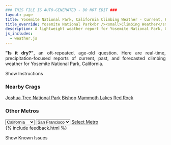 ```yaml
---
### THIS FILE IS AUTO-GENERATED - DO NOT EDIT ###
layout: page
title: Yosemite National Park, California Climbing Weather - Current, Past, and Forecasted
title_override: Yosemite National Park<br /><small>Climbing Weather</small>
description: A lightweight weather report for Yosemite National Park, California. Optimized for slow internet connections.
js_includes:
  - weather.js
---
```


<section class="measure center lh-copy f5-ns f6 ph2 mv4" style="text-align: justify;">
<strong>"Is it dry?"</strong>, an oft-repeated, age-old question. Here are real-time,
precipitation-focused reports of current, past, and forecasted climbing weather for Yosemite National Park, California.
</section>

<p id="settings-toggle" class="mw5 b center tc hover-light-red black-70 pointer">Show Instructions</p>
<section id="settings" class="overflow-hidden" style="display:none;">
    <div class="mv2 ph2 center">
        <div class="fn f6 tc pv2">
            <p class="measure lh-copy center"><strong>Show/hide hourly forecasts</strong> by clicking the desired day.</p>
            <hr class="mw5 p0 mv2 o-60 b0 bt b--light-red light-red bg-light-red">
            <p class="measure lh-copy center"><strong>Current and Past conditions</strong> are measured by the nearest weather station. <strong>Forecast conditions</strong> are calculated and polled separately.</p>
            <hr class="mw5 p0 mv2 o-60 b0 bt b--light-red light-red bg-light-red">
            <p class="measure lh-copy center"><strong>Having issues?</strong> Try <a id="clear-cache" class="no-underline relative fancy-link light-red hover-light-red" href="#">clearing the local cache</a>.</p>
            <hr class="mw5 p0 mv2 o-60 b0 bt b--light-red light-red bg-light-red">
            <p class="measure lh-copy center">Weather data sourced from <a class="no-underline fancy-link relative light-red" target="_blank" href="https://www.weather.gov/documentation/services-web-api">weather.gov</a>.</p>
        </div>
    </div>
</section>
<section id="weather" data-crag="yosemite-national-park-california" class="mv4-ns mv3 ph2 center"></section>
<section id="nearby" class="tc lh-copy">
  <h3>Nearby Crags</h3>
<a class="nowrap no-underline fancy-link relative light-red mh3" href="/crags/joshua-tree-national-park-california-weather.html">Joshua Tree National Park</a>
<a class="nowrap no-underline fancy-link relative light-red mh3" href="/crags/bishop-california-weather.html">Bishop</a>
<a class="nowrap no-underline fancy-link relative light-red mh3" href="/crags/mammoth-lakes-california-weather.html">Mammoth Lakes</a>
<a class="nowrap no-underline fancy-link relative light-red mh3" href="/crags/red-rock-nevada-weather.html">Red Rock</a>
</section>
<section id="nearby" class="tc lh-copy">
  <h3>Other Metros</h3>
  <select class="ma1 bg-near-white pa2" id="stateSel">
    <option value="Texas">Texas</option>
    <option value="Washington">Washington</option>
    <option value="Colorado">Colorado</option>
    <option value="Tennessee">Tennessee</option>
    <option value="Utah">Utah</option>
    <option value="California" selected>California</option>
  </select>
  <select class="ma1 bg-near-white pa2" id="citySel">
    <option value="San Francisco" selected>San Francisco</option>
    <option value="Los Angeles">Los Angeles</option>
  </select>
  <a id="selectMetro" class="f6 link dim ph3 pv2 ma1 dib white bg-light-red" href="/crags/san-francisco-california-weather.html">Select Metro</a>
  <script>
    var states = [];
    states["Texas"] = "Austin"
    states["Washington"] = "Seattle"
    states["Colorado"] = "Denver"
    states["Tennessee"] = "Nashville"
    states["Utah"] = "Salt Lake City"
    states["California"] = "San Francisco|Los Angeles"
  </script>
</section>
{% include feedback.html %}
<p id="issues-toggle" class="mw5 b center tc hover-light-red black-70 pointer">Show Known Issues</p>
<section id="issues" class="overflow-hidden tc f6">
</section>

<script>
  var weekly_HNX_66_143 = {"units":"us","forecastGenerator":"BaselineForecastGenerator","generatedAt":"2025-01-17T08:34:49+00:00","updateTime":"2025-01-17T07:57:39+00:00","validTimes":"2025-01-17T01:00:00+00:00/P8D","elevation":{"unitCode":"wmoUnit:m","value":2130.8568},"periods":[{"number":1,"name":"Overnight","startTime":"2025-01-17T00:00:00-08:00","endTime":"2025-01-17T06:00:00-08:00","isDaytime":false,"temperature":28,"temperatureUnit":"F","temperatureTrend":"","probabilityOfPrecipitation":{"unitCode":"wmoUnit:percent","value":null},"windSpeed":"5 mph","windDirection":"NNW","icon":"https://api.weather.gov/icons/land/night/cold?size=medium","shortForecast":"Clear","detailedForecast":"Clear, with a low around 28. Wind chill values as low as 24. North northwest wind around 5 mph."},{"number":2,"name":"Friday","startTime":"2025-01-17T06:00:00-08:00","endTime":"2025-01-17T18:00:00-08:00","isDaytime":true,"temperature":43,"temperatureUnit":"F","temperatureTrend":"","probabilityOfPrecipitation":{"unitCode":"wmoUnit:percent","value":null},"windSpeed":"0 to 5 mph","windDirection":"W","icon":"https://api.weather.gov/icons/land/day/skc?size=medium","shortForecast":"Sunny","detailedForecast":"Sunny. High near 43, with temperatures falling to around 38 in the afternoon. Wind chill values as low as 24. West wind 0 to 5 mph."},{"number":3,"name":"Friday Night","startTime":"2025-01-17T18:00:00-08:00","endTime":"2025-01-18T06:00:00-08:00","isDaytime":false,"temperature":28,"temperatureUnit":"F","temperatureTrend":"","probabilityOfPrecipitation":{"unitCode":"wmoUnit:percent","value":null},"windSpeed":"5 mph","windDirection":"NNE","icon":"https://api.weather.gov/icons/land/night/cold?size=medium","shortForecast":"Mostly Clear","detailedForecast":"Mostly clear. Low around 28, with temperatures rising to around 31 overnight. Wind chill values as low as 25. North northeast wind around 5 mph."},{"number":4,"name":"Saturday","startTime":"2025-01-18T06:00:00-08:00","endTime":"2025-01-18T18:00:00-08:00","isDaytime":true,"temperature":47,"temperatureUnit":"F","temperatureTrend":"","probabilityOfPrecipitation":{"unitCode":"wmoUnit:percent","value":null},"windSpeed":"0 to 5 mph","windDirection":"NNW","icon":"https://api.weather.gov/icons/land/day/few?size=medium","shortForecast":"Sunny","detailedForecast":"Sunny, with a high near 47. Wind chill values as low as 25. North northwest wind 0 to 5 mph."},{"number":5,"name":"Saturday Night","startTime":"2025-01-18T18:00:00-08:00","endTime":"2025-01-19T06:00:00-08:00","isDaytime":false,"temperature":28,"temperatureUnit":"F","temperatureTrend":"","probabilityOfPrecipitation":{"unitCode":"wmoUnit:percent","value":null},"windSpeed":"0 to 5 mph","windDirection":"NNE","icon":"https://api.weather.gov/icons/land/night/cold?size=medium","shortForecast":"Mostly Clear","detailedForecast":"Mostly clear, with a low around 28. North northeast wind 0 to 5 mph."},{"number":6,"name":"Sunday","startTime":"2025-01-19T06:00:00-08:00","endTime":"2025-01-19T18:00:00-08:00","isDaytime":true,"temperature":45,"temperatureUnit":"F","temperatureTrend":"","probabilityOfPrecipitation":{"unitCode":"wmoUnit:percent","value":null},"windSpeed":"0 to 5 mph","windDirection":"NW","icon":"https://api.weather.gov/icons/land/day/skc?size=medium","shortForecast":"Sunny","detailedForecast":"Sunny, with a high near 45. Northwest wind 0 to 5 mph."},{"number":7,"name":"Sunday Night","startTime":"2025-01-19T18:00:00-08:00","endTime":"2025-01-20T06:00:00-08:00","isDaytime":false,"temperature":25,"temperatureUnit":"F","temperatureTrend":"","probabilityOfPrecipitation":{"unitCode":"wmoUnit:percent","value":null},"windSpeed":"5 to 10 mph","windDirection":"N","icon":"https://api.weather.gov/icons/land/night/cold?size=medium","shortForecast":"Clear","detailedForecast":"Clear, with a low around 25. North wind 5 to 10 mph."},{"number":8,"name":"M.L. King Jr. Day","startTime":"2025-01-20T06:00:00-08:00","endTime":"2025-01-20T18:00:00-08:00","isDaytime":true,"temperature":44,"temperatureUnit":"F","temperatureTrend":"","probabilityOfPrecipitation":{"unitCode":"wmoUnit:percent","value":null},"windSpeed":"10 mph","windDirection":"NNE","icon":"https://api.weather.gov/icons/land/day/few?size=medium","shortForecast":"Sunny","detailedForecast":"Sunny, with a high near 44. North northeast wind around 10 mph."},{"number":9,"name":"Monday Night","startTime":"2025-01-20T18:00:00-08:00","endTime":"2025-01-21T06:00:00-08:00","isDaytime":false,"temperature":26,"temperatureUnit":"F","temperatureTrend":"","probabilityOfPrecipitation":{"unitCode":"wmoUnit:percent","value":null},"windSpeed":"5 to 10 mph","windDirection":"NNE","icon":"https://api.weather.gov/icons/land/night/cold?size=medium","shortForecast":"Partly Cloudy","detailedForecast":"Partly cloudy, with a low around 26. North northeast wind 5 to 10 mph."},{"number":10,"name":"Tuesday","startTime":"2025-01-21T06:00:00-08:00","endTime":"2025-01-21T18:00:00-08:00","isDaytime":true,"temperature":45,"temperatureUnit":"F","temperatureTrend":"","probabilityOfPrecipitation":{"unitCode":"wmoUnit:percent","value":null},"windSpeed":"5 mph","windDirection":"WNW","icon":"https://api.weather.gov/icons/land/day/sct?size=medium","shortForecast":"Mostly Sunny","detailedForecast":"Mostly sunny, with a high near 45. West northwest wind around 5 mph."},{"number":11,"name":"Tuesday Night","startTime":"2025-01-21T18:00:00-08:00","endTime":"2025-01-22T06:00:00-08:00","isDaytime":false,"temperature":28,"temperatureUnit":"F","temperatureTrend":"","probabilityOfPrecipitation":{"unitCode":"wmoUnit:percent","value":null},"windSpeed":"5 mph","windDirection":"N","icon":"https://api.weather.gov/icons/land/night/cold?size=medium","shortForecast":"Mostly Clear","detailedForecast":"Mostly clear, with a low around 28. North wind around 5 mph."},{"number":12,"name":"Wednesday","startTime":"2025-01-22T06:00:00-08:00","endTime":"2025-01-22T18:00:00-08:00","isDaytime":true,"temperature":50,"temperatureUnit":"F","temperatureTrend":"","probabilityOfPrecipitation":{"unitCode":"wmoUnit:percent","value":null},"windSpeed":"5 mph","windDirection":"NNE","icon":"https://api.weather.gov/icons/land/day/few?size=medium","shortForecast":"Sunny","detailedForecast":"Sunny, with a high near 50. North northeast wind around 5 mph."},{"number":13,"name":"Wednesday Night","startTime":"2025-01-22T18:00:00-08:00","endTime":"2025-01-23T06:00:00-08:00","isDaytime":false,"temperature":33,"temperatureUnit":"F","temperatureTrend":"","probabilityOfPrecipitation":{"unitCode":"wmoUnit:percent","value":null},"windSpeed":"5 to 10 mph","windDirection":"NE","icon":"https://api.weather.gov/icons/land/night/few?size=medium","shortForecast":"Mostly Clear","detailedForecast":"Mostly clear, with a low around 33. Northeast wind 5 to 10 mph."},{"number":14,"name":"Thursday","startTime":"2025-01-23T06:00:00-08:00","endTime":"2025-01-23T18:00:00-08:00","isDaytime":true,"temperature":51,"temperatureUnit":"F","temperatureTrend":"","probabilityOfPrecipitation":{"unitCode":"wmoUnit:percent","value":null},"windSpeed":"5 to 10 mph","windDirection":"N","icon":"https://api.weather.gov/icons/land/day/few?size=medium","shortForecast":"Sunny","detailedForecast":"Sunny, with a high near 51. North wind 5 to 10 mph."}]}
  var hourly_HNX_66_143 = {"@context":["https://geojson.org/geojson-ld/geojson-context.jsonld",{"@version":"1.1","wx":"https://api.weather.gov/ontology#","geo":"http://www.opengis.net/ont/geosparql#","unit":"http://codes.wmo.int/common/unit/","@vocab":"https://api.weather.gov/ontology#"}],"type":"Feature","geometry":{"type":"Polygon","coordinates":[[[-119.6056,37.7384],[-119.6107,37.7603],[-119.63839999999999,37.7563],[-119.63329999999999,37.7344],[-119.6056,37.7384]]]},"properties":{"units":"us","forecastGenerator":"HourlyForecastGenerator","generatedAt":"2025-01-17T08:34:50+00:00","updateTime":"2025-01-17T07:57:39+00:00","validTimes":"2025-01-17T01:00:00+00:00/P8D","elevation":{"unitCode":"wmoUnit:m","value":2130.8568},"periods":[{"number":1,"name":"","startTime":"2025-01-17T00:00:00-08:00","endTime":"2025-01-17T01:00:00-08:00","isDaytime":false,"temperature":30,"temperatureUnit":"F","temperatureTrend":"","probabilityOfPrecipitation":{"unitCode":"wmoUnit:percent","value":0},"dewpoint":{"unitCode":"wmoUnit:degC","value":-7.777777777777778},"relativeHumidity":{"unitCode":"wmoUnit:percent","value":60},"windSpeed":"5 mph","windDirection":"NNW","icon":"https://api.weather.gov/icons/land/night/cold?size=small","shortForecast":"Clear","detailedForecast":""},{"number":2,"name":"","startTime":"2025-01-17T01:00:00-08:00","endTime":"2025-01-17T02:00:00-08:00","isDaytime":false,"temperature":29,"temperatureUnit":"F","temperatureTrend":"","probabilityOfPrecipitation":{"unitCode":"wmoUnit:percent","value":0},"dewpoint":{"unitCode":"wmoUnit:degC","value":-8.333333333333334},"relativeHumidity":{"unitCode":"wmoUnit:percent","value":60},"windSpeed":"5 mph","windDirection":"NNW","icon":"https://api.weather.gov/icons/land/night/cold?size=small","shortForecast":"Clear","detailedForecast":""},{"number":3,"name":"","startTime":"2025-01-17T02:00:00-08:00","endTime":"2025-01-17T03:00:00-08:00","isDaytime":false,"temperature":29,"temperatureUnit":"F","temperatureTrend":"","probabilityOfPrecipitation":{"unitCode":"wmoUnit:percent","value":0},"dewpoint":{"unitCode":"wmoUnit:degC","value":-8.88888888888889},"relativeHumidity":{"unitCode":"wmoUnit:percent","value":58},"windSpeed":"5 mph","windDirection":"N","icon":"https://api.weather.gov/icons/land/night/cold?size=small","shortForecast":"Clear","detailedForecast":""},{"number":4,"name":"","startTime":"2025-01-17T03:00:00-08:00","endTime":"2025-01-17T04:00:00-08:00","isDaytime":false,"temperature":28,"temperatureUnit":"F","temperatureTrend":"","probabilityOfPrecipitation":{"unitCode":"wmoUnit:percent","value":0},"dewpoint":{"unitCode":"wmoUnit:degC","value":-9.444444444444445},"relativeHumidity":{"unitCode":"wmoUnit:percent","value":58},"windSpeed":"5 mph","windDirection":"N","icon":"https://api.weather.gov/icons/land/night/cold?size=small","shortForecast":"Clear","detailedForecast":""},{"number":5,"name":"","startTime":"2025-01-17T04:00:00-08:00","endTime":"2025-01-17T05:00:00-08:00","isDaytime":false,"temperature":28,"temperatureUnit":"F","temperatureTrend":"","probabilityOfPrecipitation":{"unitCode":"wmoUnit:percent","value":0},"dewpoint":{"unitCode":"wmoUnit:degC","value":-9.444444444444445},"relativeHumidity":{"unitCode":"wmoUnit:percent","value":58},"windSpeed":"5 mph","windDirection":"N","icon":"https://api.weather.gov/icons/land/night/cold?size=small","shortForecast":"Clear","detailedForecast":""},{"number":6,"name":"","startTime":"2025-01-17T05:00:00-08:00","endTime":"2025-01-17T06:00:00-08:00","isDaytime":false,"temperature":29,"temperatureUnit":"F","temperatureTrend":"","probabilityOfPrecipitation":{"unitCode":"wmoUnit:percent","value":0},"dewpoint":{"unitCode":"wmoUnit:degC","value":-9.444444444444445},"relativeHumidity":{"unitCode":"wmoUnit:percent","value":55},"windSpeed":"5 mph","windDirection":"NNW","icon":"https://api.weather.gov/icons/land/night/cold?size=small","shortForecast":"Mostly Clear","detailedForecast":""},{"number":7,"name":"","startTime":"2025-01-17T06:00:00-08:00","endTime":"2025-01-17T07:00:00-08:00","isDaytime":true,"temperature":28,"temperatureUnit":"F","temperatureTrend":"","probabilityOfPrecipitation":{"unitCode":"wmoUnit:percent","value":0},"dewpoint":{"unitCode":"wmoUnit:degC","value":-9.444444444444445},"relativeHumidity":{"unitCode":"wmoUnit:percent","value":58},"windSpeed":"5 mph","windDirection":"NNW","icon":"https://api.weather.gov/icons/land/day/cold?size=small","shortForecast":"Sunny","detailedForecast":""},{"number":8,"name":"","startTime":"2025-01-17T07:00:00-08:00","endTime":"2025-01-17T08:00:00-08:00","isDaytime":true,"temperature":28,"temperatureUnit":"F","temperatureTrend":"","probabilityOfPrecipitation":{"unitCode":"wmoUnit:percent","value":0},"dewpoint":{"unitCode":"wmoUnit:degC","value":-10},"relativeHumidity":{"unitCode":"wmoUnit:percent","value":55},"windSpeed":"5 mph","windDirection":"NNW","icon":"https://api.weather.gov/icons/land/day/cold?size=small","shortForecast":"Sunny","detailedForecast":""},{"number":9,"name":"","startTime":"2025-01-17T08:00:00-08:00","endTime":"2025-01-17T09:00:00-08:00","isDaytime":true,"temperature":28,"temperatureUnit":"F","temperatureTrend":"","probabilityOfPrecipitation":{"unitCode":"wmoUnit:percent","value":0},"dewpoint":{"unitCode":"wmoUnit:degC","value":-9.444444444444445},"relativeHumidity":{"unitCode":"wmoUnit:percent","value":58},"windSpeed":"0 mph","windDirection":"","icon":"https://api.weather.gov/icons/land/day/cold?size=small","shortForecast":"Sunny","detailedForecast":""},{"number":10,"name":"","startTime":"2025-01-17T09:00:00-08:00","endTime":"2025-01-17T10:00:00-08:00","isDaytime":true,"temperature":31,"temperatureUnit":"F","temperatureTrend":"","probabilityOfPrecipitation":{"unitCode":"wmoUnit:percent","value":0},"dewpoint":{"unitCode":"wmoUnit:degC","value":-8.333333333333334},"relativeHumidity":{"unitCode":"wmoUnit:percent","value":56},"windSpeed":"0 mph","windDirection":"","icon":"https://api.weather.gov/icons/land/day/cold?size=small","shortForecast":"Sunny","detailedForecast":""},{"number":11,"name":"","startTime":"2025-01-17T10:00:00-08:00","endTime":"2025-01-17T11:00:00-08:00","isDaytime":true,"temperature":33,"temperatureUnit":"F","temperatureTrend":"","probabilityOfPrecipitation":{"unitCode":"wmoUnit:percent","value":0},"dewpoint":{"unitCode":"wmoUnit:degC","value":-7.777777777777778},"relativeHumidity":{"unitCode":"wmoUnit:percent","value":53},"windSpeed":"0 mph","windDirection":"","icon":"https://api.weather.gov/icons/land/day/skc?size=small","shortForecast":"Sunny","detailedForecast":""},{"number":12,"name":"","startTime":"2025-01-17T11:00:00-08:00","endTime":"2025-01-17T12:00:00-08:00","isDaytime":true,"temperature":37,"temperatureUnit":"F","temperatureTrend":"","probabilityOfPrecipitation":{"unitCode":"wmoUnit:percent","value":0},"dewpoint":{"unitCode":"wmoUnit:degC","value":-7.222222222222222},"relativeHumidity":{"unitCode":"wmoUnit:percent","value":48},"windSpeed":"5 mph","windDirection":"WSW","icon":"https://api.weather.gov/icons/land/day/skc?size=small","shortForecast":"Sunny","detailedForecast":""},{"number":13,"name":"","startTime":"2025-01-17T12:00:00-08:00","endTime":"2025-01-17T13:00:00-08:00","isDaytime":true,"temperature":40,"temperatureUnit":"F","temperatureTrend":"","probabilityOfPrecipitation":{"unitCode":"wmoUnit:percent","value":0},"dewpoint":{"unitCode":"wmoUnit:degC","value":-6.666666666666667},"relativeHumidity":{"unitCode":"wmoUnit:percent","value":44},"windSpeed":"5 mph","windDirection":"WSW","icon":"https://api.weather.gov/icons/land/day/skc?size=small","shortForecast":"Sunny","detailedForecast":""},{"number":14,"name":"","startTime":"2025-01-17T13:00:00-08:00","endTime":"2025-01-17T14:00:00-08:00","isDaytime":true,"temperature":41,"temperatureUnit":"F","temperatureTrend":"","probabilityOfPrecipitation":{"unitCode":"wmoUnit:percent","value":0},"dewpoint":{"unitCode":"wmoUnit:degC","value":-6.111111111111111},"relativeHumidity":{"unitCode":"wmoUnit:percent","value":44},"windSpeed":"5 mph","windDirection":"WSW","icon":"https://api.weather.gov/icons/land/day/skc?size=small","shortForecast":"Sunny","detailedForecast":""},{"number":15,"name":"","startTime":"2025-01-17T14:00:00-08:00","endTime":"2025-01-17T15:00:00-08:00","isDaytime":true,"temperature":43,"temperatureUnit":"F","temperatureTrend":"","probabilityOfPrecipitation":{"unitCode":"wmoUnit:percent","value":0},"dewpoint":{"unitCode":"wmoUnit:degC","value":-5.555555555555555},"relativeHumidity":{"unitCode":"wmoUnit:percent","value":43},"windSpeed":"5 mph","windDirection":"WSW","icon":"https://api.weather.gov/icons/land/day/skc?size=small","shortForecast":"Sunny","detailedForecast":""},{"number":16,"name":"","startTime":"2025-01-17T15:00:00-08:00","endTime":"2025-01-17T16:00:00-08:00","isDaytime":true,"temperature":42,"temperatureUnit":"F","temperatureTrend":"","probabilityOfPrecipitation":{"unitCode":"wmoUnit:percent","value":0},"dewpoint":{"unitCode":"wmoUnit:degC","value":-5},"relativeHumidity":{"unitCode":"wmoUnit:percent","value":46},"windSpeed":"5 mph","windDirection":"W","icon":"https://api.weather.gov/icons/land/day/skc?size=small","shortForecast":"Sunny","detailedForecast":""},{"number":17,"name":"","startTime":"2025-01-17T16:00:00-08:00","endTime":"2025-01-17T17:00:00-08:00","isDaytime":true,"temperature":41,"temperatureUnit":"F","temperatureTrend":"","probabilityOfPrecipitation":{"unitCode":"wmoUnit:percent","value":0},"dewpoint":{"unitCode":"wmoUnit:degC","value":-4.444444444444445},"relativeHumidity":{"unitCode":"wmoUnit:percent","value":50},"windSpeed":"5 mph","windDirection":"W","icon":"https://api.weather.gov/icons/land/day/skc?size=small","shortForecast":"Sunny","detailedForecast":""},{"number":18,"name":"","startTime":"2025-01-17T17:00:00-08:00","endTime":"2025-01-17T18:00:00-08:00","isDaytime":true,"temperature":38,"temperatureUnit":"F","temperatureTrend":"","probabilityOfPrecipitation":{"unitCode":"wmoUnit:percent","value":0},"dewpoint":{"unitCode":"wmoUnit:degC","value":-4.444444444444445},"relativeHumidity":{"unitCode":"wmoUnit:percent","value":57},"windSpeed":"5 mph","windDirection":"NNW","icon":"https://api.weather.gov/icons/land/day/skc?size=small","shortForecast":"Sunny","detailedForecast":""},{"number":19,"name":"","startTime":"2025-01-17T18:00:00-08:00","endTime":"2025-01-17T19:00:00-08:00","isDaytime":false,"temperature":35,"temperatureUnit":"F","temperatureTrend":"","probabilityOfPrecipitation":{"unitCode":"wmoUnit:percent","value":0},"dewpoint":{"unitCode":"wmoUnit:degC","value":-5},"relativeHumidity":{"unitCode":"wmoUnit:percent","value":61},"windSpeed":"5 mph","windDirection":"N","icon":"https://api.weather.gov/icons/land/night/few?size=small","shortForecast":"Mostly Clear","detailedForecast":""},{"number":20,"name":"","startTime":"2025-01-17T19:00:00-08:00","endTime":"2025-01-17T20:00:00-08:00","isDaytime":false,"temperature":34,"temperatureUnit":"F","temperatureTrend":"","probabilityOfPrecipitation":{"unitCode":"wmoUnit:percent","value":0},"dewpoint":{"unitCode":"wmoUnit:degC","value":-5.555555555555555},"relativeHumidity":{"unitCode":"wmoUnit:percent","value":61},"windSpeed":"5 mph","windDirection":"NNE","icon":"https://api.weather.gov/icons/land/night/few?size=small","shortForecast":"Mostly Clear","detailedForecast":""},{"number":21,"name":"","startTime":"2025-01-17T20:00:00-08:00","endTime":"2025-01-17T21:00:00-08:00","isDaytime":false,"temperature":33,"temperatureUnit":"F","temperatureTrend":"","probabilityOfPrecipitation":{"unitCode":"wmoUnit:percent","value":0},"dewpoint":{"unitCode":"wmoUnit:degC","value":-6.666666666666667},"relativeHumidity":{"unitCode":"wmoUnit:percent","value":58},"windSpeed":"5 mph","windDirection":"N","icon":"https://api.weather.gov/icons/land/night/few?size=small","shortForecast":"Mostly Clear","detailedForecast":""},{"number":22,"name":"","startTime":"2025-01-17T21:00:00-08:00","endTime":"2025-01-17T22:00:00-08:00","isDaytime":false,"temperature":32,"temperatureUnit":"F","temperatureTrend":"","probabilityOfPrecipitation":{"unitCode":"wmoUnit:percent","value":0},"dewpoint":{"unitCode":"wmoUnit:degC","value":-7.777777777777778},"relativeHumidity":{"unitCode":"wmoUnit:percent","value":56},"windSpeed":"5 mph","windDirection":"N","icon":"https://api.weather.gov/icons/land/night/cold?size=small","shortForecast":"Mostly Clear","detailedForecast":""},{"number":23,"name":"","startTime":"2025-01-17T22:00:00-08:00","endTime":"2025-01-17T23:00:00-08:00","isDaytime":false,"temperature":32,"temperatureUnit":"F","temperatureTrend":"","probabilityOfPrecipitation":{"unitCode":"wmoUnit:percent","value":0},"dewpoint":{"unitCode":"wmoUnit:degC","value":-8.88888888888889},"relativeHumidity":{"unitCode":"wmoUnit:percent","value":51},"windSpeed":"5 mph","windDirection":"NNE","icon":"https://api.weather.gov/icons/land/night/cold?size=small","shortForecast":"Mostly Clear","detailedForecast":""},{"number":24,"name":"","startTime":"2025-01-17T23:00:00-08:00","endTime":"2025-01-18T00:00:00-08:00","isDaytime":false,"temperature":32,"temperatureUnit":"F","temperatureTrend":"","probabilityOfPrecipitation":{"unitCode":"wmoUnit:percent","value":0},"dewpoint":{"unitCode":"wmoUnit:degC","value":-8.88888888888889},"relativeHumidity":{"unitCode":"wmoUnit:percent","value":51},"windSpeed":"5 mph","windDirection":"N","icon":"https://api.weather.gov/icons/land/night/cold?size=small","shortForecast":"Mostly Clear","detailedForecast":""},{"number":25,"name":"","startTime":"2025-01-18T00:00:00-08:00","endTime":"2025-01-18T01:00:00-08:00","isDaytime":false,"temperature":31,"temperatureUnit":"F","temperatureTrend":"","probabilityOfPrecipitation":{"unitCode":"wmoUnit:percent","value":0},"dewpoint":{"unitCode":"wmoUnit:degC","value":-10},"relativeHumidity":{"unitCode":"wmoUnit:percent","value":49},"windSpeed":"5 mph","windDirection":"N","icon":"https://api.weather.gov/icons/land/night/cold?size=small","shortForecast":"Mostly Clear","detailedForecast":""},{"number":26,"name":"","startTime":"2025-01-18T01:00:00-08:00","endTime":"2025-01-18T02:00:00-08:00","isDaytime":false,"temperature":31,"temperatureUnit":"F","temperatureTrend":"","probabilityOfPrecipitation":{"unitCode":"wmoUnit:percent","value":0},"dewpoint":{"unitCode":"wmoUnit:degC","value":-11.11111111111111},"relativeHumidity":{"unitCode":"wmoUnit:percent","value":45},"windSpeed":"5 mph","windDirection":"NNE","icon":"https://api.weather.gov/icons/land/night/cold?size=small","shortForecast":"Mostly Clear","detailedForecast":""},{"number":27,"name":"","startTime":"2025-01-18T02:00:00-08:00","endTime":"2025-01-18T03:00:00-08:00","isDaytime":false,"temperature":31,"temperatureUnit":"F","temperatureTrend":"","probabilityOfPrecipitation":{"unitCode":"wmoUnit:percent","value":0},"dewpoint":{"unitCode":"wmoUnit:degC","value":-11.666666666666666},"relativeHumidity":{"unitCode":"wmoUnit:percent","value":43},"windSpeed":"5 mph","windDirection":"N","icon":"https://api.weather.gov/icons/land/night/cold?size=small","shortForecast":"Mostly Clear","detailedForecast":""},{"number":28,"name":"","startTime":"2025-01-18T03:00:00-08:00","endTime":"2025-01-18T04:00:00-08:00","isDaytime":false,"temperature":30,"temperatureUnit":"F","temperatureTrend":"","probabilityOfPrecipitation":{"unitCode":"wmoUnit:percent","value":0},"dewpoint":{"unitCode":"wmoUnit:degC","value":-12.222222222222221},"relativeHumidity":{"unitCode":"wmoUnit:percent","value":42},"windSpeed":"5 mph","windDirection":"N","icon":"https://api.weather.gov/icons/land/night/cold?size=small","shortForecast":"Mostly Clear","detailedForecast":""},{"number":29,"name":"","startTime":"2025-01-18T04:00:00-08:00","endTime":"2025-01-18T05:00:00-08:00","isDaytime":false,"temperature":30,"temperatureUnit":"F","temperatureTrend":"","probabilityOfPrecipitation":{"unitCode":"wmoUnit:percent","value":0},"dewpoint":{"unitCode":"wmoUnit:degC","value":-13.88888888888889},"relativeHumidity":{"unitCode":"wmoUnit:percent","value":37},"windSpeed":"5 mph","windDirection":"NNE","icon":"https://api.weather.gov/icons/land/night/cold?size=small","shortForecast":"Mostly Clear","detailedForecast":""},{"number":30,"name":"","startTime":"2025-01-18T05:00:00-08:00","endTime":"2025-01-18T06:00:00-08:00","isDaytime":false,"temperature":31,"temperatureUnit":"F","temperatureTrend":"","probabilityOfPrecipitation":{"unitCode":"wmoUnit:percent","value":0},"dewpoint":{"unitCode":"wmoUnit:degC","value":-13.333333333333334},"relativeHumidity":{"unitCode":"wmoUnit:percent","value":37},"windSpeed":"5 mph","windDirection":"NNE","icon":"https://api.weather.gov/icons/land/night/cold?size=small","shortForecast":"Mostly Clear","detailedForecast":""},{"number":31,"name":"","startTime":"2025-01-18T06:00:00-08:00","endTime":"2025-01-18T07:00:00-08:00","isDaytime":true,"temperature":30,"temperatureUnit":"F","temperatureTrend":"","probabilityOfPrecipitation":{"unitCode":"wmoUnit:percent","value":0},"dewpoint":{"unitCode":"wmoUnit:degC","value":-14.444444444444445},"relativeHumidity":{"unitCode":"wmoUnit:percent","value":35},"windSpeed":"5 mph","windDirection":"NNE","icon":"https://api.weather.gov/icons/land/day/cold?size=small","shortForecast":"Sunny","detailedForecast":""},{"number":32,"name":"","startTime":"2025-01-18T07:00:00-08:00","endTime":"2025-01-18T08:00:00-08:00","isDaytime":true,"temperature":31,"temperatureUnit":"F","temperatureTrend":"","probabilityOfPrecipitation":{"unitCode":"wmoUnit:percent","value":0},"dewpoint":{"unitCode":"wmoUnit:degC","value":-15},"relativeHumidity":{"unitCode":"wmoUnit:percent","value":32},"windSpeed":"5 mph","windDirection":"NE","icon":"https://api.weather.gov/icons/land/day/cold?size=small","shortForecast":"Sunny","detailedForecast":""},{"number":33,"name":"","startTime":"2025-01-18T08:00:00-08:00","endTime":"2025-01-18T09:00:00-08:00","isDaytime":true,"temperature":31,"temperatureUnit":"F","temperatureTrend":"","probabilityOfPrecipitation":{"unitCode":"wmoUnit:percent","value":0},"dewpoint":{"unitCode":"wmoUnit:degC","value":-15.555555555555555},"relativeHumidity":{"unitCode":"wmoUnit:percent","value":31},"windSpeed":"5 mph","windDirection":"NE","icon":"https://api.weather.gov/icons/land/day/cold?size=small","shortForecast":"Sunny","detailedForecast":""},{"number":34,"name":"","startTime":"2025-01-18T09:00:00-08:00","endTime":"2025-01-18T10:00:00-08:00","isDaytime":true,"temperature":33,"temperatureUnit":"F","temperatureTrend":"","probabilityOfPrecipitation":{"unitCode":"wmoUnit:percent","value":0},"dewpoint":{"unitCode":"wmoUnit:degC","value":-13.88888888888889},"relativeHumidity":{"unitCode":"wmoUnit:percent","value":33},"windSpeed":"5 mph","windDirection":"NE","icon":"https://api.weather.gov/icons/land/day/few?size=small","shortForecast":"Sunny","detailedForecast":""},{"number":35,"name":"","startTime":"2025-01-18T10:00:00-08:00","endTime":"2025-01-18T11:00:00-08:00","isDaytime":true,"temperature":36,"temperatureUnit":"F","temperatureTrend":"","probabilityOfPrecipitation":{"unitCode":"wmoUnit:percent","value":0},"dewpoint":{"unitCode":"wmoUnit:degC","value":-11.11111111111111},"relativeHumidity":{"unitCode":"wmoUnit:percent","value":36},"windSpeed":"0 mph","windDirection":"","icon":"https://api.weather.gov/icons/land/day/skc?size=small","shortForecast":"Sunny","detailedForecast":""},{"number":36,"name":"","startTime":"2025-01-18T11:00:00-08:00","endTime":"2025-01-18T12:00:00-08:00","isDaytime":true,"temperature":39,"temperatureUnit":"F","temperatureTrend":"","probabilityOfPrecipitation":{"unitCode":"wmoUnit:percent","value":0},"dewpoint":{"unitCode":"wmoUnit:degC","value":-9.444444444444445},"relativeHumidity":{"unitCode":"wmoUnit:percent","value":36},"windSpeed":"0 mph","windDirection":"","icon":"https://api.weather.gov/icons/land/day/skc?size=small","shortForecast":"Sunny","detailedForecast":""},{"number":37,"name":"","startTime":"2025-01-18T12:00:00-08:00","endTime":"2025-01-18T13:00:00-08:00","isDaytime":true,"temperature":43,"temperatureUnit":"F","temperatureTrend":"","probabilityOfPrecipitation":{"unitCode":"wmoUnit:percent","value":0},"dewpoint":{"unitCode":"wmoUnit:degC","value":-8.333333333333334},"relativeHumidity":{"unitCode":"wmoUnit:percent","value":35},"windSpeed":"0 mph","windDirection":"","icon":"https://api.weather.gov/icons/land/day/skc?size=small","shortForecast":"Sunny","detailedForecast":""},{"number":38,"name":"","startTime":"2025-01-18T13:00:00-08:00","endTime":"2025-01-18T14:00:00-08:00","isDaytime":true,"temperature":45,"temperatureUnit":"F","temperatureTrend":"","probabilityOfPrecipitation":{"unitCode":"wmoUnit:percent","value":0},"dewpoint":{"unitCode":"wmoUnit:degC","value":-7.222222222222222},"relativeHumidity":{"unitCode":"wmoUnit:percent","value":35},"windSpeed":"5 mph","windDirection":"W","icon":"https://api.weather.gov/icons/land/day/skc?size=small","shortForecast":"Sunny","detailedForecast":""},{"number":39,"name":"","startTime":"2025-01-18T14:00:00-08:00","endTime":"2025-01-18T15:00:00-08:00","isDaytime":true,"temperature":45,"temperatureUnit":"F","temperatureTrend":"","probabilityOfPrecipitation":{"unitCode":"wmoUnit:percent","value":0},"dewpoint":{"unitCode":"wmoUnit:degC","value":-5.555555555555555},"relativeHumidity":{"unitCode":"wmoUnit:percent","value":39},"windSpeed":"5 mph","windDirection":"W","icon":"https://api.weather.gov/icons/land/day/skc?size=small","shortForecast":"Sunny","detailedForecast":""},{"number":40,"name":"","startTime":"2025-01-18T15:00:00-08:00","endTime":"2025-01-18T16:00:00-08:00","isDaytime":true,"temperature":45,"temperatureUnit":"F","temperatureTrend":"","probabilityOfPrecipitation":{"unitCode":"wmoUnit:percent","value":0},"dewpoint":{"unitCode":"wmoUnit:degC","value":-4.444444444444445},"relativeHumidity":{"unitCode":"wmoUnit:percent","value":44},"windSpeed":"5 mph","windDirection":"W","icon":"https://api.weather.gov/icons/land/day/skc?size=small","shortForecast":"Sunny","detailedForecast":""},{"number":41,"name":"","startTime":"2025-01-18T16:00:00-08:00","endTime":"2025-01-18T17:00:00-08:00","isDaytime":true,"temperature":43,"temperatureUnit":"F","temperatureTrend":"","probabilityOfPrecipitation":{"unitCode":"wmoUnit:percent","value":0},"dewpoint":{"unitCode":"wmoUnit:degC","value":-3.888888888888889},"relativeHumidity":{"unitCode":"wmoUnit:percent","value":49},"windSpeed":"5 mph","windDirection":"W","icon":"https://api.weather.gov/icons/land/day/skc?size=small","shortForecast":"Sunny","detailedForecast":""},{"number":42,"name":"","startTime":"2025-01-18T17:00:00-08:00","endTime":"2025-01-18T18:00:00-08:00","isDaytime":true,"temperature":41,"temperatureUnit":"F","temperatureTrend":"","probabilityOfPrecipitation":{"unitCode":"wmoUnit:percent","value":0},"dewpoint":{"unitCode":"wmoUnit:degC","value":-4.444444444444445},"relativeHumidity":{"unitCode":"wmoUnit:percent","value":51},"windSpeed":"5 mph","windDirection":"W","icon":"https://api.weather.gov/icons/land/day/skc?size=small","shortForecast":"Sunny","detailedForecast":""},{"number":43,"name":"","startTime":"2025-01-18T18:00:00-08:00","endTime":"2025-01-18T19:00:00-08:00","isDaytime":false,"temperature":38,"temperatureUnit":"F","temperatureTrend":"","probabilityOfPrecipitation":{"unitCode":"wmoUnit:percent","value":0},"dewpoint":{"unitCode":"wmoUnit:degC","value":-5.555555555555555},"relativeHumidity":{"unitCode":"wmoUnit:percent","value":51},"windSpeed":"5 mph","windDirection":"W","icon":"https://api.weather.gov/icons/land/night/skc?size=small","shortForecast":"Clear","detailedForecast":""},{"number":44,"name":"","startTime":"2025-01-18T19:00:00-08:00","endTime":"2025-01-18T20:00:00-08:00","isDaytime":false,"temperature":36,"temperatureUnit":"F","temperatureTrend":"","probabilityOfPrecipitation":{"unitCode":"wmoUnit:percent","value":0},"dewpoint":{"unitCode":"wmoUnit:degC","value":-7.222222222222222},"relativeHumidity":{"unitCode":"wmoUnit:percent","value":50},"windSpeed":"5 mph","windDirection":"NE","icon":"https://api.weather.gov/icons/land/night/few?size=small","shortForecast":"Mostly Clear","detailedForecast":""},{"number":45,"name":"","startTime":"2025-01-18T20:00:00-08:00","endTime":"2025-01-18T21:00:00-08:00","isDaytime":false,"temperature":35,"temperatureUnit":"F","temperatureTrend":"","probabilityOfPrecipitation":{"unitCode":"wmoUnit:percent","value":0},"dewpoint":{"unitCode":"wmoUnit:degC","value":-8.333333333333334},"relativeHumidity":{"unitCode":"wmoUnit:percent","value":48},"windSpeed":"5 mph","windDirection":"NE","icon":"https://api.weather.gov/icons/land/night/few?size=small","shortForecast":"Mostly Clear","detailedForecast":""},{"number":46,"name":"","startTime":"2025-01-18T21:00:00-08:00","endTime":"2025-01-18T22:00:00-08:00","isDaytime":false,"temperature":34,"temperatureUnit":"F","temperatureTrend":"","probabilityOfPrecipitation":{"unitCode":"wmoUnit:percent","value":0},"dewpoint":{"unitCode":"wmoUnit:degC","value":-9.444444444444445},"relativeHumidity":{"unitCode":"wmoUnit:percent","value":45},"windSpeed":"5 mph","windDirection":"NE","icon":"https://api.weather.gov/icons/land/night/few?size=small","shortForecast":"Mostly Clear","detailedForecast":""},{"number":47,"name":"","startTime":"2025-01-18T22:00:00-08:00","endTime":"2025-01-18T23:00:00-08:00","isDaytime":false,"temperature":34,"temperatureUnit":"F","temperatureTrend":"","probabilityOfPrecipitation":{"unitCode":"wmoUnit:percent","value":0},"dewpoint":{"unitCode":"wmoUnit:degC","value":-10},"relativeHumidity":{"unitCode":"wmoUnit:percent","value":43},"windSpeed":"5 mph","windDirection":"NE","icon":"https://api.weather.gov/icons/land/night/skc?size=small","shortForecast":"Clear","detailedForecast":""},{"number":48,"name":"","startTime":"2025-01-18T23:00:00-08:00","endTime":"2025-01-19T00:00:00-08:00","isDaytime":false,"temperature":33,"temperatureUnit":"F","temperatureTrend":"","probabilityOfPrecipitation":{"unitCode":"wmoUnit:percent","value":0},"dewpoint":{"unitCode":"wmoUnit:degC","value":-10.555555555555555},"relativeHumidity":{"unitCode":"wmoUnit:percent","value":43},"windSpeed":"5 mph","windDirection":"NE","icon":"https://api.weather.gov/icons/land/night/skc?size=small","shortForecast":"Clear","detailedForecast":""},{"number":49,"name":"","startTime":"2025-01-19T00:00:00-08:00","endTime":"2025-01-19T01:00:00-08:00","isDaytime":false,"temperature":33,"temperatureUnit":"F","temperatureTrend":"","probabilityOfPrecipitation":{"unitCode":"wmoUnit:percent","value":0},"dewpoint":{"unitCode":"wmoUnit:degC","value":-10.555555555555555},"relativeHumidity":{"unitCode":"wmoUnit:percent","value":43},"windSpeed":"5 mph","windDirection":"NE","icon":"https://api.weather.gov/icons/land/night/skc?size=small","shortForecast":"Clear","detailedForecast":""},{"number":50,"name":"","startTime":"2025-01-19T01:00:00-08:00","endTime":"2025-01-19T02:00:00-08:00","isDaytime":false,"temperature":32,"temperatureUnit":"F","temperatureTrend":"","probabilityOfPrecipitation":{"unitCode":"wmoUnit:percent","value":0},"dewpoint":{"unitCode":"wmoUnit:degC","value":-11.11111111111111},"relativeHumidity":{"unitCode":"wmoUnit:percent","value":43},"windSpeed":"0 mph","windDirection":"","icon":"https://api.weather.gov/icons/land/night/cold?size=small","shortForecast":"Clear","detailedForecast":""},{"number":51,"name":"","startTime":"2025-01-19T02:00:00-08:00","endTime":"2025-01-19T03:00:00-08:00","isDaytime":false,"temperature":32,"temperatureUnit":"F","temperatureTrend":"","probabilityOfPrecipitation":{"unitCode":"wmoUnit:percent","value":0},"dewpoint":{"unitCode":"wmoUnit:degC","value":-11.666666666666666},"relativeHumidity":{"unitCode":"wmoUnit:percent","value":41},"windSpeed":"0 mph","windDirection":"","icon":"https://api.weather.gov/icons/land/night/cold?size=small","shortForecast":"Clear","detailedForecast":""},{"number":52,"name":"","startTime":"2025-01-19T03:00:00-08:00","endTime":"2025-01-19T04:00:00-08:00","isDaytime":false,"temperature":31,"temperatureUnit":"F","temperatureTrend":"","probabilityOfPrecipitation":{"unitCode":"wmoUnit:percent","value":0},"dewpoint":{"unitCode":"wmoUnit:degC","value":-12.777777777777779},"relativeHumidity":{"unitCode":"wmoUnit:percent","value":39},"windSpeed":"0 mph","windDirection":"","icon":"https://api.weather.gov/icons/land/night/cold?size=small","shortForecast":"Clear","detailedForecast":""},{"number":53,"name":"","startTime":"2025-01-19T04:00:00-08:00","endTime":"2025-01-19T05:00:00-08:00","isDaytime":false,"temperature":31,"temperatureUnit":"F","temperatureTrend":"","probabilityOfPrecipitation":{"unitCode":"wmoUnit:percent","value":0},"dewpoint":{"unitCode":"wmoUnit:degC","value":-13.333333333333334},"relativeHumidity":{"unitCode":"wmoUnit:percent","value":37},"windSpeed":"0 mph","windDirection":"","icon":"https://api.weather.gov/icons/land/night/cold?size=small","shortForecast":"Mostly Clear","detailedForecast":""},{"number":54,"name":"","startTime":"2025-01-19T05:00:00-08:00","endTime":"2025-01-19T06:00:00-08:00","isDaytime":false,"temperature":30,"temperatureUnit":"F","temperatureTrend":"","probabilityOfPrecipitation":{"unitCode":"wmoUnit:percent","value":0},"dewpoint":{"unitCode":"wmoUnit:degC","value":-13.88888888888889},"relativeHumidity":{"unitCode":"wmoUnit:percent","value":37},"windSpeed":"0 mph","windDirection":"","icon":"https://api.weather.gov/icons/land/night/cold?size=small","shortForecast":"Mostly Clear","detailedForecast":""},{"number":55,"name":"","startTime":"2025-01-19T06:00:00-08:00","endTime":"2025-01-19T07:00:00-08:00","isDaytime":true,"temperature":30,"temperatureUnit":"F","temperatureTrend":"","probabilityOfPrecipitation":{"unitCode":"wmoUnit:percent","value":0},"dewpoint":{"unitCode":"wmoUnit:degC","value":-13.88888888888889},"relativeHumidity":{"unitCode":"wmoUnit:percent","value":38},"windSpeed":"0 mph","windDirection":"","icon":"https://api.weather.gov/icons/land/day/cold?size=small","shortForecast":"Sunny","detailedForecast":""},{"number":56,"name":"","startTime":"2025-01-19T07:00:00-08:00","endTime":"2025-01-19T08:00:00-08:00","isDaytime":true,"temperature":30,"temperatureUnit":"F","temperatureTrend":"","probabilityOfPrecipitation":{"unitCode":"wmoUnit:percent","value":0},"dewpoint":{"unitCode":"wmoUnit:degC","value":-13.333333333333334},"relativeHumidity":{"unitCode":"wmoUnit:percent","value":39},"windSpeed":"0 mph","windDirection":"","icon":"https://api.weather.gov/icons/land/day/cold?size=small","shortForecast":"Sunny","detailedForecast":""},{"number":57,"name":"","startTime":"2025-01-19T08:00:00-08:00","endTime":"2025-01-19T09:00:00-08:00","isDaytime":true,"temperature":31,"temperatureUnit":"F","temperatureTrend":"","probabilityOfPrecipitation":{"unitCode":"wmoUnit:percent","value":0},"dewpoint":{"unitCode":"wmoUnit:degC","value":-12.777777777777779},"relativeHumidity":{"unitCode":"wmoUnit:percent","value":39},"windSpeed":"0 mph","windDirection":"","icon":"https://api.weather.gov/icons/land/day/cold?size=small","shortForecast":"Sunny","detailedForecast":""},{"number":58,"name":"","startTime":"2025-01-19T09:00:00-08:00","endTime":"2025-01-19T10:00:00-08:00","isDaytime":true,"temperature":33,"temperatureUnit":"F","temperatureTrend":"","probabilityOfPrecipitation":{"unitCode":"wmoUnit:percent","value":0},"dewpoint":{"unitCode":"wmoUnit:degC","value":-12.222222222222221},"relativeHumidity":{"unitCode":"wmoUnit:percent","value":39},"windSpeed":"0 mph","windDirection":"","icon":"https://api.weather.gov/icons/land/day/few?size=small","shortForecast":"Sunny","detailedForecast":""},{"number":59,"name":"","startTime":"2025-01-19T10:00:00-08:00","endTime":"2025-01-19T11:00:00-08:00","isDaytime":true,"temperature":35,"temperatureUnit":"F","temperatureTrend":"","probabilityOfPrecipitation":{"unitCode":"wmoUnit:percent","value":0},"dewpoint":{"unitCode":"wmoUnit:degC","value":-11.11111111111111},"relativeHumidity":{"unitCode":"wmoUnit:percent","value":38},"windSpeed":"0 mph","windDirection":"","icon":"https://api.weather.gov/icons/land/day/skc?size=small","shortForecast":"Sunny","detailedForecast":""},{"number":60,"name":"","startTime":"2025-01-19T11:00:00-08:00","endTime":"2025-01-19T12:00:00-08:00","isDaytime":true,"temperature":38,"temperatureUnit":"F","temperatureTrend":"","probabilityOfPrecipitation":{"unitCode":"wmoUnit:percent","value":0},"dewpoint":{"unitCode":"wmoUnit:degC","value":-10.555555555555555},"relativeHumidity":{"unitCode":"wmoUnit:percent","value":36},"windSpeed":"0 mph","windDirection":"","icon":"https://api.weather.gov/icons/land/day/skc?size=small","shortForecast":"Sunny","detailedForecast":""},{"number":61,"name":"","startTime":"2025-01-19T12:00:00-08:00","endTime":"2025-01-19T13:00:00-08:00","isDaytime":true,"temperature":41,"temperatureUnit":"F","temperatureTrend":"","probabilityOfPrecipitation":{"unitCode":"wmoUnit:percent","value":0},"dewpoint":{"unitCode":"wmoUnit:degC","value":-9.444444444444445},"relativeHumidity":{"unitCode":"wmoUnit:percent","value":34},"windSpeed":"0 mph","windDirection":"","icon":"https://api.weather.gov/icons/land/day/skc?size=small","shortForecast":"Sunny","detailedForecast":""},{"number":62,"name":"","startTime":"2025-01-19T13:00:00-08:00","endTime":"2025-01-19T14:00:00-08:00","isDaytime":true,"temperature":43,"temperatureUnit":"F","temperatureTrend":"","probabilityOfPrecipitation":{"unitCode":"wmoUnit:percent","value":0},"dewpoint":{"unitCode":"wmoUnit:degC","value":-8.88888888888889},"relativeHumidity":{"unitCode":"wmoUnit:percent","value":33},"windSpeed":"5 mph","windDirection":"WNW","icon":"https://api.weather.gov/icons/land/day/skc?size=small","shortForecast":"Sunny","detailedForecast":""},{"number":63,"name":"","startTime":"2025-01-19T14:00:00-08:00","endTime":"2025-01-19T15:00:00-08:00","isDaytime":true,"temperature":44,"temperatureUnit":"F","temperatureTrend":"","probabilityOfPrecipitation":{"unitCode":"wmoUnit:percent","value":0},"dewpoint":{"unitCode":"wmoUnit:degC","value":-7.777777777777778},"relativeHumidity":{"unitCode":"wmoUnit:percent","value":35},"windSpeed":"5 mph","windDirection":"WNW","icon":"https://api.weather.gov/icons/land/day/skc?size=small","shortForecast":"Sunny","detailedForecast":""},{"number":64,"name":"","startTime":"2025-01-19T15:00:00-08:00","endTime":"2025-01-19T16:00:00-08:00","isDaytime":true,"temperature":43,"temperatureUnit":"F","temperatureTrend":"","probabilityOfPrecipitation":{"unitCode":"wmoUnit:percent","value":0},"dewpoint":{"unitCode":"wmoUnit:degC","value":-6.111111111111111},"relativeHumidity":{"unitCode":"wmoUnit:percent","value":40},"windSpeed":"5 mph","windDirection":"WNW","icon":"https://api.weather.gov/icons/land/day/skc?size=small","shortForecast":"Sunny","detailedForecast":""},{"number":65,"name":"","startTime":"2025-01-19T16:00:00-08:00","endTime":"2025-01-19T17:00:00-08:00","isDaytime":true,"temperature":42,"temperatureUnit":"F","temperatureTrend":"","probabilityOfPrecipitation":{"unitCode":"wmoUnit:percent","value":0},"dewpoint":{"unitCode":"wmoUnit:degC","value":-5.555555555555555},"relativeHumidity":{"unitCode":"wmoUnit:percent","value":45},"windSpeed":"5 mph","windDirection":"WNW","icon":"https://api.weather.gov/icons/land/day/skc?size=small","shortForecast":"Sunny","detailedForecast":""},{"number":66,"name":"","startTime":"2025-01-19T17:00:00-08:00","endTime":"2025-01-19T18:00:00-08:00","isDaytime":true,"temperature":40,"temperatureUnit":"F","temperatureTrend":"","probabilityOfPrecipitation":{"unitCode":"wmoUnit:percent","value":0},"dewpoint":{"unitCode":"wmoUnit:degC","value":-5.555555555555555},"relativeHumidity":{"unitCode":"wmoUnit:percent","value":49},"windSpeed":"5 mph","windDirection":"WNW","icon":"https://api.weather.gov/icons/land/day/skc?size=small","shortForecast":"Sunny","detailedForecast":""},{"number":67,"name":"","startTime":"2025-01-19T18:00:00-08:00","endTime":"2025-01-19T19:00:00-08:00","isDaytime":false,"temperature":37,"temperatureUnit":"F","temperatureTrend":"","probabilityOfPrecipitation":{"unitCode":"wmoUnit:percent","value":0},"dewpoint":{"unitCode":"wmoUnit:degC","value":-6.111111111111111},"relativeHumidity":{"unitCode":"wmoUnit:percent","value":53},"windSpeed":"5 mph","windDirection":"WNW","icon":"https://api.weather.gov/icons/land/night/skc?size=small","shortForecast":"Clear","detailedForecast":""},{"number":68,"name":"","startTime":"2025-01-19T19:00:00-08:00","endTime":"2025-01-19T20:00:00-08:00","isDaytime":false,"temperature":34,"temperatureUnit":"F","temperatureTrend":"","probabilityOfPrecipitation":{"unitCode":"wmoUnit:percent","value":0},"dewpoint":{"unitCode":"wmoUnit:degC","value":-6.666666666666667},"relativeHumidity":{"unitCode":"wmoUnit:percent","value":56},"windSpeed":"5 mph","windDirection":"NNE","icon":"https://api.weather.gov/icons/land/night/skc?size=small","shortForecast":"Clear","detailedForecast":""},{"number":69,"name":"","startTime":"2025-01-19T20:00:00-08:00","endTime":"2025-01-19T21:00:00-08:00","isDaytime":false,"temperature":33,"temperatureUnit":"F","temperatureTrend":"","probabilityOfPrecipitation":{"unitCode":"wmoUnit:percent","value":0},"dewpoint":{"unitCode":"wmoUnit:degC","value":-7.222222222222222},"relativeHumidity":{"unitCode":"wmoUnit:percent","value":56},"windSpeed":"5 mph","windDirection":"NNE","icon":"https://api.weather.gov/icons/land/night/skc?size=small","shortForecast":"Clear","detailedForecast":""},{"number":70,"name":"","startTime":"2025-01-19T21:00:00-08:00","endTime":"2025-01-19T22:00:00-08:00","isDaytime":false,"temperature":32,"temperatureUnit":"F","temperatureTrend":"","probabilityOfPrecipitation":{"unitCode":"wmoUnit:percent","value":0},"dewpoint":{"unitCode":"wmoUnit:degC","value":-8.333333333333334},"relativeHumidity":{"unitCode":"wmoUnit:percent","value":55},"windSpeed":"5 mph","windDirection":"NNE","icon":"https://api.weather.gov/icons/land/night/cold?size=small","shortForecast":"Clear","detailedForecast":""},{"number":71,"name":"","startTime":"2025-01-19T22:00:00-08:00","endTime":"2025-01-19T23:00:00-08:00","isDaytime":false,"temperature":31,"temperatureUnit":"F","temperatureTrend":"","probabilityOfPrecipitation":{"unitCode":"wmoUnit:percent","value":0},"dewpoint":{"unitCode":"wmoUnit:degC","value":-8.88888888888889},"relativeHumidity":{"unitCode":"wmoUnit:percent","value":53},"windSpeed":"5 mph","windDirection":"NNE","icon":"https://api.weather.gov/icons/land/night/cold?size=small","shortForecast":"Mostly Clear","detailedForecast":""},{"number":72,"name":"","startTime":"2025-01-19T23:00:00-08:00","endTime":"2025-01-20T00:00:00-08:00","isDaytime":false,"temperature":30,"temperatureUnit":"F","temperatureTrend":"","probabilityOfPrecipitation":{"unitCode":"wmoUnit:percent","value":0},"dewpoint":{"unitCode":"wmoUnit:degC","value":-9.444444444444445},"relativeHumidity":{"unitCode":"wmoUnit:percent","value":52},"windSpeed":"5 mph","windDirection":"NNE","icon":"https://api.weather.gov/icons/land/night/cold?size=small","shortForecast":"Mostly Clear","detailedForecast":""},{"number":73,"name":"","startTime":"2025-01-20T00:00:00-08:00","endTime":"2025-01-20T01:00:00-08:00","isDaytime":false,"temperature":30,"temperatureUnit":"F","temperatureTrend":"","probabilityOfPrecipitation":{"unitCode":"wmoUnit:percent","value":0},"dewpoint":{"unitCode":"wmoUnit:degC","value":-10.555555555555555},"relativeHumidity":{"unitCode":"wmoUnit:percent","value":50},"windSpeed":"5 mph","windDirection":"NNE","icon":"https://api.weather.gov/icons/land/night/cold?size=small","shortForecast":"Mostly Clear","detailedForecast":""},{"number":74,"name":"","startTime":"2025-01-20T01:00:00-08:00","endTime":"2025-01-20T02:00:00-08:00","isDaytime":false,"temperature":29,"temperatureUnit":"F","temperatureTrend":"","probabilityOfPrecipitation":{"unitCode":"wmoUnit:percent","value":0},"dewpoint":{"unitCode":"wmoUnit:degC","value":-11.11111111111111},"relativeHumidity":{"unitCode":"wmoUnit:percent","value":48},"windSpeed":"5 mph","windDirection":"NNE","icon":"https://api.weather.gov/icons/land/night/cold?size=small","shortForecast":"Clear","detailedForecast":""},{"number":75,"name":"","startTime":"2025-01-20T02:00:00-08:00","endTime":"2025-01-20T03:00:00-08:00","isDaytime":false,"temperature":29,"temperatureUnit":"F","temperatureTrend":"","probabilityOfPrecipitation":{"unitCode":"wmoUnit:percent","value":0},"dewpoint":{"unitCode":"wmoUnit:degC","value":-11.666666666666666},"relativeHumidity":{"unitCode":"wmoUnit:percent","value":47},"windSpeed":"5 mph","windDirection":"NNE","icon":"https://api.weather.gov/icons/land/night/cold?size=small","shortForecast":"Clear","detailedForecast":""},{"number":76,"name":"","startTime":"2025-01-20T03:00:00-08:00","endTime":"2025-01-20T04:00:00-08:00","isDaytime":false,"temperature":28,"temperatureUnit":"F","temperatureTrend":"","probabilityOfPrecipitation":{"unitCode":"wmoUnit:percent","value":0},"dewpoint":{"unitCode":"wmoUnit:degC","value":-12.222222222222221},"relativeHumidity":{"unitCode":"wmoUnit:percent","value":45},"windSpeed":"5 mph","windDirection":"NNE","icon":"https://api.weather.gov/icons/land/night/cold?size=small","shortForecast":"Clear","detailedForecast":""},{"number":77,"name":"","startTime":"2025-01-20T04:00:00-08:00","endTime":"2025-01-20T05:00:00-08:00","isDaytime":false,"temperature":28,"temperatureUnit":"F","temperatureTrend":"","probabilityOfPrecipitation":{"unitCode":"wmoUnit:percent","value":0},"dewpoint":{"unitCode":"wmoUnit:degC","value":-12.777777777777779},"relativeHumidity":{"unitCode":"wmoUnit:percent","value":44},"windSpeed":"10 mph","windDirection":"NE","icon":"https://api.weather.gov/icons/land/night/cold?size=small","shortForecast":"Clear","detailedForecast":""},{"number":78,"name":"","startTime":"2025-01-20T05:00:00-08:00","endTime":"2025-01-20T06:00:00-08:00","isDaytime":false,"temperature":27,"temperatureUnit":"F","temperatureTrend":"","probabilityOfPrecipitation":{"unitCode":"wmoUnit:percent","value":0},"dewpoint":{"unitCode":"wmoUnit:degC","value":-13.333333333333334},"relativeHumidity":{"unitCode":"wmoUnit:percent","value":44},"windSpeed":"10 mph","windDirection":"NE","icon":"https://api.weather.gov/icons/land/night/cold?size=small","shortForecast":"Clear","detailedForecast":""},{"number":79,"name":"","startTime":"2025-01-20T06:00:00-08:00","endTime":"2025-01-20T07:00:00-08:00","isDaytime":true,"temperature":27,"temperatureUnit":"F","temperatureTrend":"","probabilityOfPrecipitation":{"unitCode":"wmoUnit:percent","value":0},"dewpoint":{"unitCode":"wmoUnit:degC","value":-13.88888888888889},"relativeHumidity":{"unitCode":"wmoUnit:percent","value":43},"windSpeed":"10 mph","windDirection":"NE","icon":"https://api.weather.gov/icons/land/day/cold?size=small","shortForecast":"Sunny","detailedForecast":""},{"number":80,"name":"","startTime":"2025-01-20T07:00:00-08:00","endTime":"2025-01-20T08:00:00-08:00","isDaytime":true,"temperature":27,"temperatureUnit":"F","temperatureTrend":"","probabilityOfPrecipitation":{"unitCode":"wmoUnit:percent","value":0},"dewpoint":{"unitCode":"wmoUnit:degC","value":-13.88888888888889},"relativeHumidity":{"unitCode":"wmoUnit:percent","value":42},"windSpeed":"10 mph","windDirection":"NE","icon":"https://api.weather.gov/icons/land/day/cold?size=small","shortForecast":"Sunny","detailedForecast":""},{"number":81,"name":"","startTime":"2025-01-20T08:00:00-08:00","endTime":"2025-01-20T09:00:00-08:00","isDaytime":true,"temperature":28,"temperatureUnit":"F","temperatureTrend":"","probabilityOfPrecipitation":{"unitCode":"wmoUnit:percent","value":0},"dewpoint":{"unitCode":"wmoUnit:degC","value":-13.88888888888889},"relativeHumidity":{"unitCode":"wmoUnit:percent","value":40},"windSpeed":"10 mph","windDirection":"NE","icon":"https://api.weather.gov/icons/land/day/cold?size=small","shortForecast":"Sunny","detailedForecast":""},{"number":82,"name":"","startTime":"2025-01-20T09:00:00-08:00","endTime":"2025-01-20T10:00:00-08:00","isDaytime":true,"temperature":30,"temperatureUnit":"F","temperatureTrend":"","probabilityOfPrecipitation":{"unitCode":"wmoUnit:percent","value":0},"dewpoint":{"unitCode":"wmoUnit:degC","value":-13.88888888888889},"relativeHumidity":{"unitCode":"wmoUnit:percent","value":37},"windSpeed":"10 mph","windDirection":"NE","icon":"https://api.weather.gov/icons/land/day/cold?size=small","shortForecast":"Sunny","detailedForecast":""},{"number":83,"name":"","startTime":"2025-01-20T10:00:00-08:00","endTime":"2025-01-20T11:00:00-08:00","isDaytime":true,"temperature":32,"temperatureUnit":"F","temperatureTrend":"","probabilityOfPrecipitation":{"unitCode":"wmoUnit:percent","value":1},"dewpoint":{"unitCode":"wmoUnit:degC","value":-13.88888888888889},"relativeHumidity":{"unitCode":"wmoUnit:percent","value":34},"windSpeed":"10 mph","windDirection":"NE","icon":"https://api.weather.gov/icons/land/day/cold?size=small","shortForecast":"Sunny","detailedForecast":""},{"number":84,"name":"","startTime":"2025-01-20T11:00:00-08:00","endTime":"2025-01-20T12:00:00-08:00","isDaytime":true,"temperature":36,"temperatureUnit":"F","temperatureTrend":"","probabilityOfPrecipitation":{"unitCode":"wmoUnit:percent","value":1},"dewpoint":{"unitCode":"wmoUnit:degC","value":-13.88888888888889},"relativeHumidity":{"unitCode":"wmoUnit:percent","value":30},"windSpeed":"10 mph","windDirection":"NE","icon":"https://api.weather.gov/icons/land/day/skc?size=small","shortForecast":"Sunny","detailedForecast":""},{"number":85,"name":"","startTime":"2025-01-20T12:00:00-08:00","endTime":"2025-01-20T13:00:00-08:00","isDaytime":true,"temperature":39,"temperatureUnit":"F","temperatureTrend":"","probabilityOfPrecipitation":{"unitCode":"wmoUnit:percent","value":1},"dewpoint":{"unitCode":"wmoUnit:degC","value":-13.88888888888889},"relativeHumidity":{"unitCode":"wmoUnit:percent","value":26},"windSpeed":"10 mph","windDirection":"NE","icon":"https://api.weather.gov/icons/land/day/skc?size=small","shortForecast":"Sunny","detailedForecast":""},{"number":86,"name":"","startTime":"2025-01-20T13:00:00-08:00","endTime":"2025-01-20T14:00:00-08:00","isDaytime":true,"temperature":42,"temperatureUnit":"F","temperatureTrend":"","probabilityOfPrecipitation":{"unitCode":"wmoUnit:percent","value":1},"dewpoint":{"unitCode":"wmoUnit:degC","value":-13.333333333333334},"relativeHumidity":{"unitCode":"wmoUnit:percent","value":24},"windSpeed":"10 mph","windDirection":"WNW","icon":"https://api.weather.gov/icons/land/day/skc?size=small","shortForecast":"Sunny","detailedForecast":""},{"number":87,"name":"","startTime":"2025-01-20T14:00:00-08:00","endTime":"2025-01-20T15:00:00-08:00","isDaytime":true,"temperature":43,"temperatureUnit":"F","temperatureTrend":"","probabilityOfPrecipitation":{"unitCode":"wmoUnit:percent","value":1},"dewpoint":{"unitCode":"wmoUnit:degC","value":-12.222222222222221},"relativeHumidity":{"unitCode":"wmoUnit:percent","value":26},"windSpeed":"10 mph","windDirection":"WNW","icon":"https://api.weather.gov/icons/land/day/skc?size=small","shortForecast":"Sunny","detailedForecast":""},{"number":88,"name":"","startTime":"2025-01-20T15:00:00-08:00","endTime":"2025-01-20T16:00:00-08:00","isDaytime":true,"temperature":42,"temperatureUnit":"F","temperatureTrend":"","probabilityOfPrecipitation":{"unitCode":"wmoUnit:percent","value":1},"dewpoint":{"unitCode":"wmoUnit:degC","value":-10.555555555555555},"relativeHumidity":{"unitCode":"wmoUnit:percent","value":29},"windSpeed":"10 mph","windDirection":"WNW","icon":"https://api.weather.gov/icons/land/day/skc?size=small","shortForecast":"Sunny","detailedForecast":""},{"number":89,"name":"","startTime":"2025-01-20T16:00:00-08:00","endTime":"2025-01-20T17:00:00-08:00","isDaytime":true,"temperature":41,"temperatureUnit":"F","temperatureTrend":"","probabilityOfPrecipitation":{"unitCode":"wmoUnit:percent","value":0},"dewpoint":{"unitCode":"wmoUnit:degC","value":-10},"relativeHumidity":{"unitCode":"wmoUnit:percent","value":33},"windSpeed":"10 mph","windDirection":"WNW","icon":"https://api.weather.gov/icons/land/day/few?size=small","shortForecast":"Sunny","detailedForecast":""},{"number":90,"name":"","startTime":"2025-01-20T17:00:00-08:00","endTime":"2025-01-20T18:00:00-08:00","isDaytime":true,"temperature":39,"temperatureUnit":"F","temperatureTrend":"","probabilityOfPrecipitation":{"unitCode":"wmoUnit:percent","value":0},"dewpoint":{"unitCode":"wmoUnit:degC","value":-10},"relativeHumidity":{"unitCode":"wmoUnit:percent","value":35},"windSpeed":"10 mph","windDirection":"WNW","icon":"https://api.weather.gov/icons/land/day/few?size=small","shortForecast":"Sunny","detailedForecast":""},{"number":91,"name":"","startTime":"2025-01-20T18:00:00-08:00","endTime":"2025-01-20T19:00:00-08:00","isDaytime":false,"temperature":36,"temperatureUnit":"F","temperatureTrend":"","probabilityOfPrecipitation":{"unitCode":"wmoUnit:percent","value":0},"dewpoint":{"unitCode":"wmoUnit:degC","value":-11.11111111111111},"relativeHumidity":{"unitCode":"wmoUnit:percent","value":36},"windSpeed":"10 mph","windDirection":"WNW","icon":"https://api.weather.gov/icons/land/night/few?size=small","shortForecast":"Mostly Clear","detailedForecast":""},{"number":92,"name":"","startTime":"2025-01-20T19:00:00-08:00","endTime":"2025-01-20T20:00:00-08:00","isDaytime":false,"temperature":34,"temperatureUnit":"F","temperatureTrend":"","probabilityOfPrecipitation":{"unitCode":"wmoUnit:percent","value":0},"dewpoint":{"unitCode":"wmoUnit:degC","value":-12.222222222222221},"relativeHumidity":{"unitCode":"wmoUnit:percent","value":36},"windSpeed":"10 mph","windDirection":"NE","icon":"https://api.weather.gov/icons/land/night/few?size=small","shortForecast":"Mostly Clear","detailedForecast":""},{"number":93,"name":"","startTime":"2025-01-20T20:00:00-08:00","endTime":"2025-01-20T21:00:00-08:00","isDaytime":false,"temperature":33,"temperatureUnit":"F","temperatureTrend":"","probabilityOfPrecipitation":{"unitCode":"wmoUnit:percent","value":0},"dewpoint":{"unitCode":"wmoUnit:degC","value":-13.333333333333334},"relativeHumidity":{"unitCode":"wmoUnit:percent","value":35},"windSpeed":"10 mph","windDirection":"NE","icon":"https://api.weather.gov/icons/land/night/few?size=small","shortForecast":"Mostly Clear","detailedForecast":""},{"number":94,"name":"","startTime":"2025-01-20T21:00:00-08:00","endTime":"2025-01-20T22:00:00-08:00","isDaytime":false,"temperature":32,"temperatureUnit":"F","temperatureTrend":"","probabilityOfPrecipitation":{"unitCode":"wmoUnit:percent","value":0},"dewpoint":{"unitCode":"wmoUnit:degC","value":-14.444444444444445},"relativeHumidity":{"unitCode":"wmoUnit:percent","value":33},"windSpeed":"10 mph","windDirection":"NE","icon":"https://api.weather.gov/icons/land/night/cold?size=small","shortForecast":"Mostly Clear","detailedForecast":""},{"number":95,"name":"","startTime":"2025-01-20T22:00:00-08:00","endTime":"2025-01-20T23:00:00-08:00","isDaytime":false,"temperature":31,"temperatureUnit":"F","temperatureTrend":"","probabilityOfPrecipitation":{"unitCode":"wmoUnit:percent","value":0},"dewpoint":{"unitCode":"wmoUnit:degC","value":-15.555555555555555},"relativeHumidity":{"unitCode":"wmoUnit:percent","value":31},"windSpeed":"10 mph","windDirection":"NE","icon":"https://api.weather.gov/icons/land/night/cold?size=small","shortForecast":"Partly Cloudy","detailedForecast":""},{"number":96,"name":"","startTime":"2025-01-20T23:00:00-08:00","endTime":"2025-01-21T00:00:00-08:00","isDaytime":false,"temperature":31,"temperatureUnit":"F","temperatureTrend":"","probabilityOfPrecipitation":{"unitCode":"wmoUnit:percent","value":0},"dewpoint":{"unitCode":"wmoUnit:degC","value":-16.11111111111111},"relativeHumidity":{"unitCode":"wmoUnit:percent","value":30},"windSpeed":"10 mph","windDirection":"NE","icon":"https://api.weather.gov/icons/land/night/cold?size=small","shortForecast":"Partly Cloudy","detailedForecast":""},{"number":97,"name":"","startTime":"2025-01-21T00:00:00-08:00","endTime":"2025-01-21T01:00:00-08:00","isDaytime":false,"temperature":31,"temperatureUnit":"F","temperatureTrend":"","probabilityOfPrecipitation":{"unitCode":"wmoUnit:percent","value":0},"dewpoint":{"unitCode":"wmoUnit:degC","value":-16.11111111111111},"relativeHumidity":{"unitCode":"wmoUnit:percent","value":30},"windSpeed":"10 mph","windDirection":"NE","icon":"https://api.weather.gov/icons/land/night/cold?size=small","shortForecast":"Partly Cloudy","detailedForecast":""},{"number":98,"name":"","startTime":"2025-01-21T01:00:00-08:00","endTime":"2025-01-21T02:00:00-08:00","isDaytime":false,"temperature":31,"temperatureUnit":"F","temperatureTrend":"","probabilityOfPrecipitation":{"unitCode":"wmoUnit:percent","value":0},"dewpoint":{"unitCode":"wmoUnit:degC","value":-16.11111111111111},"relativeHumidity":{"unitCode":"wmoUnit:percent","value":30},"windSpeed":"5 mph","windDirection":"NE","icon":"https://api.weather.gov/icons/land/night/cold?size=small","shortForecast":"Partly Cloudy","detailedForecast":""},{"number":99,"name":"","startTime":"2025-01-21T02:00:00-08:00","endTime":"2025-01-21T03:00:00-08:00","isDaytime":false,"temperature":30,"temperatureUnit":"F","temperatureTrend":"","probabilityOfPrecipitation":{"unitCode":"wmoUnit:percent","value":0},"dewpoint":{"unitCode":"wmoUnit:degC","value":-16.11111111111111},"relativeHumidity":{"unitCode":"wmoUnit:percent","value":30},"windSpeed":"5 mph","windDirection":"NE","icon":"https://api.weather.gov/icons/land/night/cold?size=small","shortForecast":"Partly Cloudy","detailedForecast":""},{"number":100,"name":"","startTime":"2025-01-21T03:00:00-08:00","endTime":"2025-01-21T04:00:00-08:00","isDaytime":false,"temperature":30,"temperatureUnit":"F","temperatureTrend":"","probabilityOfPrecipitation":{"unitCode":"wmoUnit:percent","value":0},"dewpoint":{"unitCode":"wmoUnit:degC","value":-16.666666666666668},"relativeHumidity":{"unitCode":"wmoUnit:percent","value":30},"windSpeed":"5 mph","windDirection":"NE","icon":"https://api.weather.gov/icons/land/night/cold?size=small","shortForecast":"Partly Cloudy","detailedForecast":""},{"number":101,"name":"","startTime":"2025-01-21T04:00:00-08:00","endTime":"2025-01-21T05:00:00-08:00","isDaytime":false,"temperature":29,"temperatureUnit":"F","temperatureTrend":"","probabilityOfPrecipitation":{"unitCode":"wmoUnit:percent","value":1},"dewpoint":{"unitCode":"wmoUnit:degC","value":-16.666666666666668},"relativeHumidity":{"unitCode":"wmoUnit:percent","value":31},"windSpeed":"5 mph","windDirection":"NE","icon":"https://api.weather.gov/icons/land/night/cold?size=small","shortForecast":"Partly Cloudy","detailedForecast":""},{"number":102,"name":"","startTime":"2025-01-21T05:00:00-08:00","endTime":"2025-01-21T06:00:00-08:00","isDaytime":false,"temperature":29,"temperatureUnit":"F","temperatureTrend":"","probabilityOfPrecipitation":{"unitCode":"wmoUnit:percent","value":1},"dewpoint":{"unitCode":"wmoUnit:degC","value":-16.666666666666668},"relativeHumidity":{"unitCode":"wmoUnit:percent","value":31},"windSpeed":"5 mph","windDirection":"NE","icon":"https://api.weather.gov/icons/land/night/cold?size=small","shortForecast":"Partly Cloudy","detailedForecast":""},{"number":103,"name":"","startTime":"2025-01-21T06:00:00-08:00","endTime":"2025-01-21T07:00:00-08:00","isDaytime":true,"temperature":28,"temperatureUnit":"F","temperatureTrend":"","probabilityOfPrecipitation":{"unitCode":"wmoUnit:percent","value":1},"dewpoint":{"unitCode":"wmoUnit:degC","value":-16.666666666666668},"relativeHumidity":{"unitCode":"wmoUnit:percent","value":31},"windSpeed":"5 mph","windDirection":"NE","icon":"https://api.weather.gov/icons/land/day/cold?size=small","shortForecast":"Mostly Sunny","detailedForecast":""},{"number":104,"name":"","startTime":"2025-01-21T07:00:00-08:00","endTime":"2025-01-21T08:00:00-08:00","isDaytime":true,"temperature":29,"temperatureUnit":"F","temperatureTrend":"","probabilityOfPrecipitation":{"unitCode":"wmoUnit:percent","value":1},"dewpoint":{"unitCode":"wmoUnit:degC","value":-16.666666666666668},"relativeHumidity":{"unitCode":"wmoUnit:percent","value":31},"windSpeed":"5 mph","windDirection":"NE","icon":"https://api.weather.gov/icons/land/day/cold?size=small","shortForecast":"Mostly Sunny","detailedForecast":""},{"number":105,"name":"","startTime":"2025-01-21T08:00:00-08:00","endTime":"2025-01-21T09:00:00-08:00","isDaytime":true,"temperature":30,"temperatureUnit":"F","temperatureTrend":"","probabilityOfPrecipitation":{"unitCode":"wmoUnit:percent","value":1},"dewpoint":{"unitCode":"wmoUnit:degC","value":-16.11111111111111},"relativeHumidity":{"unitCode":"wmoUnit:percent","value":30},"windSpeed":"5 mph","windDirection":"NE","icon":"https://api.weather.gov/icons/land/day/cold?size=small","shortForecast":"Mostly Sunny","detailedForecast":""},{"number":106,"name":"","startTime":"2025-01-21T09:00:00-08:00","endTime":"2025-01-21T10:00:00-08:00","isDaytime":true,"temperature":32,"temperatureUnit":"F","temperatureTrend":"","probabilityOfPrecipitation":{"unitCode":"wmoUnit:percent","value":1},"dewpoint":{"unitCode":"wmoUnit:degC","value":-15.555555555555555},"relativeHumidity":{"unitCode":"wmoUnit:percent","value":30},"windSpeed":"5 mph","windDirection":"NE","icon":"https://api.weather.gov/icons/land/day/cold?size=small","shortForecast":"Mostly Sunny","detailedForecast":""},{"number":107,"name":"","startTime":"2025-01-21T10:00:00-08:00","endTime":"2025-01-21T11:00:00-08:00","isDaytime":true,"temperature":34,"temperatureUnit":"F","temperatureTrend":"","probabilityOfPrecipitation":{"unitCode":"wmoUnit:percent","value":0},"dewpoint":{"unitCode":"wmoUnit:degC","value":-15},"relativeHumidity":{"unitCode":"wmoUnit:percent","value":29},"windSpeed":"5 mph","windDirection":"WNW","icon":"https://api.weather.gov/icons/land/day/sct?size=small","shortForecast":"Mostly Sunny","detailedForecast":""},{"number":108,"name":"","startTime":"2025-01-21T11:00:00-08:00","endTime":"2025-01-21T12:00:00-08:00","isDaytime":true,"temperature":37,"temperatureUnit":"F","temperatureTrend":"","probabilityOfPrecipitation":{"unitCode":"wmoUnit:percent","value":0},"dewpoint":{"unitCode":"wmoUnit:degC","value":-14.444444444444445},"relativeHumidity":{"unitCode":"wmoUnit:percent","value":27},"windSpeed":"5 mph","windDirection":"WNW","icon":"https://api.weather.gov/icons/land/day/sct?size=small","shortForecast":"Mostly Sunny","detailedForecast":""},{"number":109,"name":"","startTime":"2025-01-21T12:00:00-08:00","endTime":"2025-01-21T13:00:00-08:00","isDaytime":true,"temperature":41,"temperatureUnit":"F","temperatureTrend":"","probabilityOfPrecipitation":{"unitCode":"wmoUnit:percent","value":0},"dewpoint":{"unitCode":"wmoUnit:degC","value":-13.333333333333334},"relativeHumidity":{"unitCode":"wmoUnit:percent","value":25},"windSpeed":"5 mph","windDirection":"WNW","icon":"https://api.weather.gov/icons/land/day/sct?size=small","shortForecast":"Mostly Sunny","detailedForecast":""},{"number":110,"name":"","startTime":"2025-01-21T13:00:00-08:00","endTime":"2025-01-21T14:00:00-08:00","isDaytime":true,"temperature":43,"temperatureUnit":"F","temperatureTrend":"","probabilityOfPrecipitation":{"unitCode":"wmoUnit:percent","value":0},"dewpoint":{"unitCode":"wmoUnit:degC","value":-12.222222222222221},"relativeHumidity":{"unitCode":"wmoUnit:percent","value":25},"windSpeed":"5 mph","windDirection":"W","icon":"https://api.weather.gov/icons/land/day/sct?size=small","shortForecast":"Mostly Sunny","detailedForecast":""},{"number":111,"name":"","startTime":"2025-01-21T14:00:00-08:00","endTime":"2025-01-21T15:00:00-08:00","isDaytime":true,"temperature":44,"temperatureUnit":"F","temperatureTrend":"","probabilityOfPrecipitation":{"unitCode":"wmoUnit:percent","value":0},"dewpoint":{"unitCode":"wmoUnit:degC","value":-10.555555555555555},"relativeHumidity":{"unitCode":"wmoUnit:percent","value":28},"windSpeed":"5 mph","windDirection":"W","icon":"https://api.weather.gov/icons/land/day/sct?size=small","shortForecast":"Mostly Sunny","detailedForecast":""},{"number":112,"name":"","startTime":"2025-01-21T15:00:00-08:00","endTime":"2025-01-21T16:00:00-08:00","isDaytime":true,"temperature":43,"temperatureUnit":"F","temperatureTrend":"","probabilityOfPrecipitation":{"unitCode":"wmoUnit:percent","value":0},"dewpoint":{"unitCode":"wmoUnit:degC","value":-8.88888888888889},"relativeHumidity":{"unitCode":"wmoUnit:percent","value":33},"windSpeed":"5 mph","windDirection":"W","icon":"https://api.weather.gov/icons/land/day/sct?size=small","shortForecast":"Mostly Sunny","detailedForecast":""},{"number":113,"name":"","startTime":"2025-01-21T16:00:00-08:00","endTime":"2025-01-21T17:00:00-08:00","isDaytime":true,"temperature":42,"temperatureUnit":"F","temperatureTrend":"","probabilityOfPrecipitation":{"unitCode":"wmoUnit:percent","value":0},"dewpoint":{"unitCode":"wmoUnit:degC","value":-7.777777777777778},"relativeHumidity":{"unitCode":"wmoUnit:percent","value":38},"windSpeed":"5 mph","windDirection":"W","icon":"https://api.weather.gov/icons/land/day/sct?size=small","shortForecast":"Mostly Sunny","detailedForecast":""},{"number":114,"name":"","startTime":"2025-01-21T17:00:00-08:00","endTime":"2025-01-21T18:00:00-08:00","isDaytime":true,"temperature":40,"temperatureUnit":"F","temperatureTrend":"","probabilityOfPrecipitation":{"unitCode":"wmoUnit:percent","value":0},"dewpoint":{"unitCode":"wmoUnit:degC","value":-7.777777777777778},"relativeHumidity":{"unitCode":"wmoUnit:percent","value":41},"windSpeed":"5 mph","windDirection":"W","icon":"https://api.weather.gov/icons/land/day/sct?size=small","shortForecast":"Mostly Sunny","detailedForecast":""},{"number":115,"name":"","startTime":"2025-01-21T18:00:00-08:00","endTime":"2025-01-21T19:00:00-08:00","isDaytime":false,"temperature":38,"temperatureUnit":"F","temperatureTrend":"","probabilityOfPrecipitation":{"unitCode":"wmoUnit:percent","value":0},"dewpoint":{"unitCode":"wmoUnit:degC","value":-7.777777777777778},"relativeHumidity":{"unitCode":"wmoUnit:percent","value":43},"windSpeed":"5 mph","windDirection":"W","icon":"https://api.weather.gov/icons/land/night/sct?size=small","shortForecast":"Partly Cloudy","detailedForecast":""},{"number":116,"name":"","startTime":"2025-01-21T19:00:00-08:00","endTime":"2025-01-21T20:00:00-08:00","isDaytime":false,"temperature":36,"temperatureUnit":"F","temperatureTrend":"","probabilityOfPrecipitation":{"unitCode":"wmoUnit:percent","value":0},"dewpoint":{"unitCode":"wmoUnit:degC","value":-8.88888888888889},"relativeHumidity":{"unitCode":"wmoUnit:percent","value":44},"windSpeed":"5 mph","windDirection":"NNE","icon":"https://api.weather.gov/icons/land/night/sct?size=small","shortForecast":"Partly Cloudy","detailedForecast":""},{"number":117,"name":"","startTime":"2025-01-21T20:00:00-08:00","endTime":"2025-01-21T21:00:00-08:00","isDaytime":false,"temperature":35,"temperatureUnit":"F","temperatureTrend":"","probabilityOfPrecipitation":{"unitCode":"wmoUnit:percent","value":0},"dewpoint":{"unitCode":"wmoUnit:degC","value":-10},"relativeHumidity":{"unitCode":"wmoUnit:percent","value":42},"windSpeed":"5 mph","windDirection":"NNE","icon":"https://api.weather.gov/icons/land/night/sct?size=small","shortForecast":"Partly Cloudy","detailedForecast":""},{"number":118,"name":"","startTime":"2025-01-21T21:00:00-08:00","endTime":"2025-01-21T22:00:00-08:00","isDaytime":false,"temperature":34,"temperatureUnit":"F","temperatureTrend":"","probabilityOfPrecipitation":{"unitCode":"wmoUnit:percent","value":0},"dewpoint":{"unitCode":"wmoUnit:degC","value":-11.11111111111111},"relativeHumidity":{"unitCode":"wmoUnit:percent","value":40},"windSpeed":"5 mph","windDirection":"NNE","icon":"https://api.weather.gov/icons/land/night/sct?size=small","shortForecast":"Partly Cloudy","detailedForecast":""},{"number":119,"name":"","startTime":"2025-01-21T22:00:00-08:00","endTime":"2025-01-21T23:00:00-08:00","isDaytime":false,"temperature":33,"temperatureUnit":"F","temperatureTrend":"","probabilityOfPrecipitation":{"unitCode":"wmoUnit:percent","value":0},"dewpoint":{"unitCode":"wmoUnit:degC","value":-12.222222222222221},"relativeHumidity":{"unitCode":"wmoUnit:percent","value":38},"windSpeed":"5 mph","windDirection":"NE","icon":"https://api.weather.gov/icons/land/night/few?size=small","shortForecast":"Mostly Clear","detailedForecast":""},{"number":120,"name":"","startTime":"2025-01-21T23:00:00-08:00","endTime":"2025-01-22T00:00:00-08:00","isDaytime":false,"temperature":33,"temperatureUnit":"F","temperatureTrend":"","probabilityOfPrecipitation":{"unitCode":"wmoUnit:percent","value":0},"dewpoint":{"unitCode":"wmoUnit:degC","value":-12.777777777777779},"relativeHumidity":{"unitCode":"wmoUnit:percent","value":36},"windSpeed":"5 mph","windDirection":"NE","icon":"https://api.weather.gov/icons/land/night/few?size=small","shortForecast":"Mostly Clear","detailedForecast":""},{"number":121,"name":"","startTime":"2025-01-22T00:00:00-08:00","endTime":"2025-01-22T01:00:00-08:00","isDaytime":false,"temperature":32,"temperatureUnit":"F","temperatureTrend":"","probabilityOfPrecipitation":{"unitCode":"wmoUnit:percent","value":0},"dewpoint":{"unitCode":"wmoUnit:degC","value":-13.333333333333334},"relativeHumidity":{"unitCode":"wmoUnit:percent","value":35},"windSpeed":"5 mph","windDirection":"NE","icon":"https://api.weather.gov/icons/land/night/cold?size=small","shortForecast":"Mostly Clear","detailedForecast":""},{"number":122,"name":"","startTime":"2025-01-22T01:00:00-08:00","endTime":"2025-01-22T02:00:00-08:00","isDaytime":false,"temperature":32,"temperatureUnit":"F","temperatureTrend":"","probabilityOfPrecipitation":{"unitCode":"wmoUnit:percent","value":0},"dewpoint":{"unitCode":"wmoUnit:degC","value":-13.88888888888889},"relativeHumidity":{"unitCode":"wmoUnit:percent","value":34},"windSpeed":"5 mph","windDirection":"NE","icon":"https://api.weather.gov/icons/land/night/cold?size=small","shortForecast":"Mostly Clear","detailedForecast":""},{"number":123,"name":"","startTime":"2025-01-22T02:00:00-08:00","endTime":"2025-01-22T03:00:00-08:00","isDaytime":false,"temperature":32,"temperatureUnit":"F","temperatureTrend":"","probabilityOfPrecipitation":{"unitCode":"wmoUnit:percent","value":0},"dewpoint":{"unitCode":"wmoUnit:degC","value":-14.444444444444445},"relativeHumidity":{"unitCode":"wmoUnit:percent","value":34},"windSpeed":"5 mph","windDirection":"NE","icon":"https://api.weather.gov/icons/land/night/cold?size=small","shortForecast":"Mostly Clear","detailedForecast":""},{"number":124,"name":"","startTime":"2025-01-22T03:00:00-08:00","endTime":"2025-01-22T04:00:00-08:00","isDaytime":false,"temperature":31,"temperatureUnit":"F","temperatureTrend":"","probabilityOfPrecipitation":{"unitCode":"wmoUnit:percent","value":0},"dewpoint":{"unitCode":"wmoUnit:degC","value":-14.444444444444445},"relativeHumidity":{"unitCode":"wmoUnit:percent","value":33},"windSpeed":"5 mph","windDirection":"NE","icon":"https://api.weather.gov/icons/land/night/cold?size=small","shortForecast":"Mostly Clear","detailedForecast":""},{"number":125,"name":"","startTime":"2025-01-22T04:00:00-08:00","endTime":"2025-01-22T05:00:00-08:00","isDaytime":false,"temperature":31,"temperatureUnit":"F","temperatureTrend":"","probabilityOfPrecipitation":{"unitCode":"wmoUnit:percent","value":0},"dewpoint":{"unitCode":"wmoUnit:degC","value":-15},"relativeHumidity":{"unitCode":"wmoUnit:percent","value":32},"windSpeed":"5 mph","windDirection":"NE","icon":"https://api.weather.gov/icons/land/night/cold?size=small","shortForecast":"Mostly Clear","detailedForecast":""},{"number":126,"name":"","startTime":"2025-01-22T05:00:00-08:00","endTime":"2025-01-22T06:00:00-08:00","isDaytime":false,"temperature":31,"temperatureUnit":"F","temperatureTrend":"","probabilityOfPrecipitation":{"unitCode":"wmoUnit:percent","value":0},"dewpoint":{"unitCode":"wmoUnit:degC","value":-15.555555555555555},"relativeHumidity":{"unitCode":"wmoUnit:percent","value":31},"windSpeed":"5 mph","windDirection":"NE","icon":"https://api.weather.gov/icons/land/night/cold?size=small","shortForecast":"Mostly Clear","detailedForecast":""},{"number":127,"name":"","startTime":"2025-01-22T06:00:00-08:00","endTime":"2025-01-22T07:00:00-08:00","isDaytime":true,"temperature":31,"temperatureUnit":"F","temperatureTrend":"","probabilityOfPrecipitation":{"unitCode":"wmoUnit:percent","value":0},"dewpoint":{"unitCode":"wmoUnit:degC","value":-16.11111111111111},"relativeHumidity":{"unitCode":"wmoUnit:percent","value":30},"windSpeed":"5 mph","windDirection":"NE","icon":"https://api.weather.gov/icons/land/day/cold?size=small","shortForecast":"Sunny","detailedForecast":""},{"number":128,"name":"","startTime":"2025-01-22T07:00:00-08:00","endTime":"2025-01-22T08:00:00-08:00","isDaytime":true,"temperature":32,"temperatureUnit":"F","temperatureTrend":"","probabilityOfPrecipitation":{"unitCode":"wmoUnit:percent","value":0},"dewpoint":{"unitCode":"wmoUnit:degC","value":-16.11111111111111},"relativeHumidity":{"unitCode":"wmoUnit:percent","value":28},"windSpeed":"5 mph","windDirection":"ENE","icon":"https://api.weather.gov/icons/land/day/cold?size=small","shortForecast":"Sunny","detailedForecast":""},{"number":129,"name":"","startTime":"2025-01-22T08:00:00-08:00","endTime":"2025-01-22T09:00:00-08:00","isDaytime":true,"temperature":33,"temperatureUnit":"F","temperatureTrend":"","probabilityOfPrecipitation":{"unitCode":"wmoUnit:percent","value":0},"dewpoint":{"unitCode":"wmoUnit:degC","value":-15.555555555555555},"relativeHumidity":{"unitCode":"wmoUnit:percent","value":28},"windSpeed":"5 mph","windDirection":"ENE","icon":"https://api.weather.gov/icons/land/day/few?size=small","shortForecast":"Sunny","detailedForecast":""},{"number":130,"name":"","startTime":"2025-01-22T09:00:00-08:00","endTime":"2025-01-22T10:00:00-08:00","isDaytime":true,"temperature":35,"temperatureUnit":"F","temperatureTrend":"","probabilityOfPrecipitation":{"unitCode":"wmoUnit:percent","value":0},"dewpoint":{"unitCode":"wmoUnit:degC","value":-15},"relativeHumidity":{"unitCode":"wmoUnit:percent","value":28},"windSpeed":"5 mph","windDirection":"ENE","icon":"https://api.weather.gov/icons/land/day/few?size=small","shortForecast":"Sunny","detailedForecast":""},{"number":131,"name":"","startTime":"2025-01-22T10:00:00-08:00","endTime":"2025-01-22T11:00:00-08:00","isDaytime":true,"temperature":37,"temperatureUnit":"F","temperatureTrend":"","probabilityOfPrecipitation":{"unitCode":"wmoUnit:percent","value":0},"dewpoint":{"unitCode":"wmoUnit:degC","value":-13.88888888888889},"relativeHumidity":{"unitCode":"wmoUnit:percent","value":28},"windSpeed":"5 mph","windDirection":"NE","icon":"https://api.weather.gov/icons/land/day/skc?size=small","shortForecast":"Sunny","detailedForecast":""},{"number":132,"name":"","startTime":"2025-01-22T11:00:00-08:00","endTime":"2025-01-22T12:00:00-08:00","isDaytime":true,"temperature":41,"temperatureUnit":"F","temperatureTrend":"","probabilityOfPrecipitation":{"unitCode":"wmoUnit:percent","value":0},"dewpoint":{"unitCode":"wmoUnit:degC","value":-13.333333333333334},"relativeHumidity":{"unitCode":"wmoUnit:percent","value":26},"windSpeed":"5 mph","windDirection":"NE","icon":"https://api.weather.gov/icons/land/day/skc?size=small","shortForecast":"Sunny","detailedForecast":""},{"number":133,"name":"","startTime":"2025-01-22T12:00:00-08:00","endTime":"2025-01-22T13:00:00-08:00","isDaytime":true,"temperature":45,"temperatureUnit":"F","temperatureTrend":"","probabilityOfPrecipitation":{"unitCode":"wmoUnit:percent","value":0},"dewpoint":{"unitCode":"wmoUnit:degC","value":-12.222222222222221},"relativeHumidity":{"unitCode":"wmoUnit:percent","value":24},"windSpeed":"5 mph","windDirection":"NE","icon":"https://api.weather.gov/icons/land/day/skc?size=small","shortForecast":"Sunny","detailedForecast":""},{"number":134,"name":"","startTime":"2025-01-22T13:00:00-08:00","endTime":"2025-01-22T14:00:00-08:00","isDaytime":true,"temperature":48,"temperatureUnit":"F","temperatureTrend":"","probabilityOfPrecipitation":{"unitCode":"wmoUnit:percent","value":0},"dewpoint":{"unitCode":"wmoUnit:degC","value":-11.11111111111111},"relativeHumidity":{"unitCode":"wmoUnit:percent","value":23},"windSpeed":"5 mph","windDirection":"W","icon":"https://api.weather.gov/icons/land/day/skc?size=small","shortForecast":"Sunny","detailedForecast":""},{"number":135,"name":"","startTime":"2025-01-22T14:00:00-08:00","endTime":"2025-01-22T15:00:00-08:00","isDaytime":true,"temperature":49,"temperatureUnit":"F","temperatureTrend":"","probabilityOfPrecipitation":{"unitCode":"wmoUnit:percent","value":0},"dewpoint":{"unitCode":"wmoUnit:degC","value":-9.444444444444445},"relativeHumidity":{"unitCode":"wmoUnit:percent","value":25},"windSpeed":"5 mph","windDirection":"W","icon":"https://api.weather.gov/icons/land/day/skc?size=small","shortForecast":"Sunny","detailedForecast":""},{"number":136,"name":"","startTime":"2025-01-22T15:00:00-08:00","endTime":"2025-01-22T16:00:00-08:00","isDaytime":true,"temperature":48,"temperatureUnit":"F","temperatureTrend":"","probabilityOfPrecipitation":{"unitCode":"wmoUnit:percent","value":0},"dewpoint":{"unitCode":"wmoUnit:degC","value":-8.333333333333334},"relativeHumidity":{"unitCode":"wmoUnit:percent","value":29},"windSpeed":"5 mph","windDirection":"W","icon":"https://api.weather.gov/icons/land/day/skc?size=small","shortForecast":"Sunny","detailedForecast":""},{"number":137,"name":"","startTime":"2025-01-22T16:00:00-08:00","endTime":"2025-01-22T17:00:00-08:00","isDaytime":true,"temperature":47,"temperatureUnit":"F","temperatureTrend":"","probabilityOfPrecipitation":{"unitCode":"wmoUnit:percent","value":0},"dewpoint":{"unitCode":"wmoUnit:degC","value":-7.222222222222222},"relativeHumidity":{"unitCode":"wmoUnit:percent","value":32},"windSpeed":"5 mph","windDirection":"NNW","icon":"https://api.weather.gov/icons/land/day/few?size=small","shortForecast":"Sunny","detailedForecast":""},{"number":138,"name":"","startTime":"2025-01-22T17:00:00-08:00","endTime":"2025-01-22T18:00:00-08:00","isDaytime":true,"temperature":45,"temperatureUnit":"F","temperatureTrend":"","probabilityOfPrecipitation":{"unitCode":"wmoUnit:percent","value":0},"dewpoint":{"unitCode":"wmoUnit:degC","value":-7.222222222222222},"relativeHumidity":{"unitCode":"wmoUnit:percent","value":35},"windSpeed":"5 mph","windDirection":"NNW","icon":"https://api.weather.gov/icons/land/day/few?size=small","shortForecast":"Sunny","detailedForecast":""},{"number":139,"name":"","startTime":"2025-01-22T18:00:00-08:00","endTime":"2025-01-22T19:00:00-08:00","isDaytime":false,"temperature":42,"temperatureUnit":"F","temperatureTrend":"","probabilityOfPrecipitation":{"unitCode":"wmoUnit:percent","value":0},"dewpoint":{"unitCode":"wmoUnit:degC","value":-7.777777777777778},"relativeHumidity":{"unitCode":"wmoUnit:percent","value":37},"windSpeed":"5 mph","windDirection":"NNW","icon":"https://api.weather.gov/icons/land/night/few?size=small","shortForecast":"Mostly Clear","detailedForecast":""},{"number":140,"name":"","startTime":"2025-01-22T19:00:00-08:00","endTime":"2025-01-22T20:00:00-08:00","isDaytime":false,"temperature":40,"temperatureUnit":"F","temperatureTrend":"","probabilityOfPrecipitation":{"unitCode":"wmoUnit:percent","value":0},"dewpoint":{"unitCode":"wmoUnit:degC","value":-8.88888888888889},"relativeHumidity":{"unitCode":"wmoUnit:percent","value":37},"windSpeed":"10 mph","windDirection":"ENE","icon":"https://api.weather.gov/icons/land/night/few?size=small","shortForecast":"Mostly Clear","detailedForecast":""},{"number":141,"name":"","startTime":"2025-01-22T20:00:00-08:00","endTime":"2025-01-22T21:00:00-08:00","isDaytime":false,"temperature":39,"temperatureUnit":"F","temperatureTrend":"","probabilityOfPrecipitation":{"unitCode":"wmoUnit:percent","value":0},"dewpoint":{"unitCode":"wmoUnit:degC","value":-10},"relativeHumidity":{"unitCode":"wmoUnit:percent","value":36},"windSpeed":"10 mph","windDirection":"ENE","icon":"https://api.weather.gov/icons/land/night/few?size=small","shortForecast":"Mostly Clear","detailedForecast":""},{"number":142,"name":"","startTime":"2025-01-22T21:00:00-08:00","endTime":"2025-01-22T22:00:00-08:00","isDaytime":false,"temperature":38,"temperatureUnit":"F","temperatureTrend":"","probabilityOfPrecipitation":{"unitCode":"wmoUnit:percent","value":0},"dewpoint":{"unitCode":"wmoUnit:degC","value":-11.11111111111111},"relativeHumidity":{"unitCode":"wmoUnit:percent","value":35},"windSpeed":"10 mph","windDirection":"ENE","icon":"https://api.weather.gov/icons/land/night/few?size=small","shortForecast":"Mostly Clear","detailedForecast":""},{"number":143,"name":"","startTime":"2025-01-22T22:00:00-08:00","endTime":"2025-01-22T23:00:00-08:00","isDaytime":false,"temperature":37,"temperatureUnit":"F","temperatureTrend":"","probabilityOfPrecipitation":{"unitCode":"wmoUnit:percent","value":1},"dewpoint":{"unitCode":"wmoUnit:degC","value":-11.666666666666666},"relativeHumidity":{"unitCode":"wmoUnit:percent","value":34},"windSpeed":"10 mph","windDirection":"ENE","icon":"https://api.weather.gov/icons/land/night/few?size=small","shortForecast":"Mostly Clear","detailedForecast":""},{"number":144,"name":"","startTime":"2025-01-22T23:00:00-08:00","endTime":"2025-01-23T00:00:00-08:00","isDaytime":false,"temperature":36,"temperatureUnit":"F","temperatureTrend":"","probabilityOfPrecipitation":{"unitCode":"wmoUnit:percent","value":1},"dewpoint":{"unitCode":"wmoUnit:degC","value":-11.666666666666666},"relativeHumidity":{"unitCode":"wmoUnit:percent","value":34},"windSpeed":"10 mph","windDirection":"ENE","icon":"https://api.weather.gov/icons/land/night/few?size=small","shortForecast":"Mostly Clear","detailedForecast":""},{"number":145,"name":"","startTime":"2025-01-23T00:00:00-08:00","endTime":"2025-01-23T01:00:00-08:00","isDaytime":false,"temperature":36,"temperatureUnit":"F","temperatureTrend":"","probabilityOfPrecipitation":{"unitCode":"wmoUnit:percent","value":1},"dewpoint":{"unitCode":"wmoUnit:degC","value":-11.666666666666666},"relativeHumidity":{"unitCode":"wmoUnit:percent","value":34},"windSpeed":"10 mph","windDirection":"ENE","icon":"https://api.weather.gov/icons/land/night/few?size=small","shortForecast":"Mostly Clear","detailedForecast":""},{"number":146,"name":"","startTime":"2025-01-23T01:00:00-08:00","endTime":"2025-01-23T02:00:00-08:00","isDaytime":false,"temperature":36,"temperatureUnit":"F","temperatureTrend":"","probabilityOfPrecipitation":{"unitCode":"wmoUnit:percent","value":1},"dewpoint":{"unitCode":"wmoUnit:degC","value":-11.666666666666666},"relativeHumidity":{"unitCode":"wmoUnit:percent","value":35},"windSpeed":"10 mph","windDirection":"ENE","icon":"https://api.weather.gov/icons/land/night/few?size=small","shortForecast":"Mostly Clear","detailedForecast":""},{"number":147,"name":"","startTime":"2025-01-23T02:00:00-08:00","endTime":"2025-01-23T03:00:00-08:00","isDaytime":false,"temperature":36,"temperatureUnit":"F","temperatureTrend":"","probabilityOfPrecipitation":{"unitCode":"wmoUnit:percent","value":1},"dewpoint":{"unitCode":"wmoUnit:degC","value":-11.666666666666666},"relativeHumidity":{"unitCode":"wmoUnit:percent","value":35},"windSpeed":"10 mph","windDirection":"ENE","icon":"https://api.weather.gov/icons/land/night/few?size=small","shortForecast":"Mostly Clear","detailedForecast":""},{"number":148,"name":"","startTime":"2025-01-23T03:00:00-08:00","endTime":"2025-01-23T04:00:00-08:00","isDaytime":false,"temperature":36,"temperatureUnit":"F","temperatureTrend":"","probabilityOfPrecipitation":{"unitCode":"wmoUnit:percent","value":1},"dewpoint":{"unitCode":"wmoUnit:degC","value":-11.666666666666666},"relativeHumidity":{"unitCode":"wmoUnit:percent","value":35},"windSpeed":"10 mph","windDirection":"ENE","icon":"https://api.weather.gov/icons/land/night/few?size=small","shortForecast":"Mostly Clear","detailedForecast":""},{"number":149,"name":"","startTime":"2025-01-23T04:00:00-08:00","endTime":"2025-01-23T05:00:00-08:00","isDaytime":false,"temperature":36,"temperatureUnit":"F","temperatureTrend":"","probabilityOfPrecipitation":{"unitCode":"wmoUnit:percent","value":2},"dewpoint":{"unitCode":"wmoUnit:degC","value":-11.666666666666666},"relativeHumidity":{"unitCode":"wmoUnit:percent","value":35},"windSpeed":"10 mph","windDirection":"E","icon":"https://api.weather.gov/icons/land/night/few?size=small","shortForecast":"Mostly Clear","detailedForecast":""},{"number":150,"name":"","startTime":"2025-01-23T05:00:00-08:00","endTime":"2025-01-23T06:00:00-08:00","isDaytime":false,"temperature":35,"temperatureUnit":"F","temperatureTrend":"","probabilityOfPrecipitation":{"unitCode":"wmoUnit:percent","value":2},"dewpoint":{"unitCode":"wmoUnit:degC","value":-11.666666666666666},"relativeHumidity":{"unitCode":"wmoUnit:percent","value":35},"windSpeed":"10 mph","windDirection":"E","icon":"https://api.weather.gov/icons/land/night/few?size=small","shortForecast":"Mostly Clear","detailedForecast":""},{"number":151,"name":"","startTime":"2025-01-23T06:00:00-08:00","endTime":"2025-01-23T07:00:00-08:00","isDaytime":true,"temperature":35,"temperatureUnit":"F","temperatureTrend":"","probabilityOfPrecipitation":{"unitCode":"wmoUnit:percent","value":2},"dewpoint":{"unitCode":"wmoUnit:degC","value":-11.666666666666666},"relativeHumidity":{"unitCode":"wmoUnit:percent","value":36},"windSpeed":"10 mph","windDirection":"E","icon":"https://api.weather.gov/icons/land/day/few?size=small","shortForecast":"Sunny","detailedForecast":""},{"number":152,"name":"","startTime":"2025-01-23T07:00:00-08:00","endTime":"2025-01-23T08:00:00-08:00","isDaytime":true,"temperature":35,"temperatureUnit":"F","temperatureTrend":"","probabilityOfPrecipitation":{"unitCode":"wmoUnit:percent","value":2},"dewpoint":{"unitCode":"wmoUnit:degC","value":-11.666666666666666},"relativeHumidity":{"unitCode":"wmoUnit:percent","value":36},"windSpeed":"10 mph","windDirection":"E","icon":"https://api.weather.gov/icons/land/day/few?size=small","shortForecast":"Sunny","detailedForecast":""},{"number":153,"name":"","startTime":"2025-01-23T08:00:00-08:00","endTime":"2025-01-23T09:00:00-08:00","isDaytime":true,"temperature":36,"temperatureUnit":"F","temperatureTrend":"","probabilityOfPrecipitation":{"unitCode":"wmoUnit:percent","value":2},"dewpoint":{"unitCode":"wmoUnit:degC","value":-11.11111111111111},"relativeHumidity":{"unitCode":"wmoUnit:percent","value":36},"windSpeed":"10 mph","windDirection":"E","icon":"https://api.weather.gov/icons/land/day/few?size=small","shortForecast":"Sunny","detailedForecast":""},{"number":154,"name":"","startTime":"2025-01-23T09:00:00-08:00","endTime":"2025-01-23T10:00:00-08:00","isDaytime":true,"temperature":38,"temperatureUnit":"F","temperatureTrend":"","probabilityOfPrecipitation":{"unitCode":"wmoUnit:percent","value":2},"dewpoint":{"unitCode":"wmoUnit:degC","value":-10.555555555555555},"relativeHumidity":{"unitCode":"wmoUnit:percent","value":35},"windSpeed":"10 mph","windDirection":"E","icon":"https://api.weather.gov/icons/land/day/few?size=small","shortForecast":"Sunny","detailedForecast":""},{"number":155,"name":"","startTime":"2025-01-23T10:00:00-08:00","endTime":"2025-01-23T11:00:00-08:00","isDaytime":true,"temperature":40,"temperatureUnit":"F","temperatureTrend":"","probabilityOfPrecipitation":{"unitCode":"wmoUnit:percent","value":2},"dewpoint":{"unitCode":"wmoUnit:degC","value":-10},"relativeHumidity":{"unitCode":"wmoUnit:percent","value":34},"windSpeed":"5 mph","windDirection":"ENE","icon":"https://api.weather.gov/icons/land/day/skc?size=small","shortForecast":"Sunny","detailedForecast":""},{"number":156,"name":"","startTime":"2025-01-23T11:00:00-08:00","endTime":"2025-01-23T12:00:00-08:00","isDaytime":true,"temperature":43,"temperatureUnit":"F","temperatureTrend":"","probabilityOfPrecipitation":{"unitCode":"wmoUnit:percent","value":2},"dewpoint":{"unitCode":"wmoUnit:degC","value":-9.444444444444445},"relativeHumidity":{"unitCode":"wmoUnit:percent","value":31},"windSpeed":"5 mph","windDirection":"ENE","icon":"https://api.weather.gov/icons/land/day/skc?size=small","shortForecast":"Sunny","detailedForecast":""}]}}
  var crags_config = [
  {
    "name": "Yosemite National Park",
    "note": "Glacial granite.",
    "mountainProject": "https://www.mountainproject.com/area/105833381/yosemite-national-park",
    "station": "AHIC1",
    "office": "HNX/66,143",
    "coordinates": [
      -119.604,
      37.741
    ]
  }
]</script>
